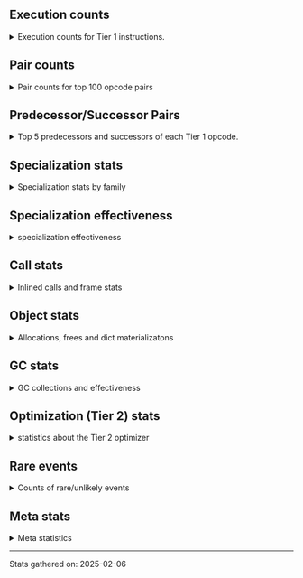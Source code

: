 ## Execution counts

<details>
<summary> Execution counts for Tier 1 instructions. </summary>


The "miss ratio" column shows the percentage of times the instruction
executed that it deoptimized. When this happens, the base unspecialized
instruction is not counted.

<table>
<thead>
<tr>
<th align="left">Name</th>
<th align="right">Base Count</th>
<th align="right">Head Count</th>
<th align="right">Change</th>
</tr>
</thead>
<tbody>
<tr>
<td align="left">ENTER_EXECUTOR</td>
<td align="right">2,199,089</td>
<td align="right">2,275,438</td>
<td align="right">3.5%</td>
</tr>
<tr>
<td align="left">POP_ITER</td>
<td align="right">2,388,080</td>
<td align="right">2,448,640</td>
<td align="right">2.5%</td>
</tr>
<tr>
<td align="left">BINARY_SUBSCR_DICT</td>
<td align="right">1,972,020</td>
<td align="right">2,004,340</td>
<td align="right">1.6%</td>
</tr>
<tr>
<td align="left">FOR_ITER_LIST</td>
<td align="right">2,336,482</td>
<td align="right">2,369,013</td>
<td align="right">1.4%</td>
</tr>
<tr>
<td align="left">GET_ITER</td>
<td align="right">4,746,829</td>
<td align="right">4,779,352</td>
<td align="right">0.7%</td>
</tr>
<tr>
<td align="left">LOAD_CONST_IMMORTAL</td>
<td align="right">13,163,267</td>
<td align="right">13,223,826</td>
<td align="right">0.5%</td>
</tr>
<tr>
<td align="left">LOAD_ATTR_WITH_HINT</td>
<td align="right">2,414,320</td>
<td align="right">2,410,648</td>
<td align="right">-0.2%</td>
</tr>
<tr>
<td align="left">COPY_FREE_VARS</td>
<td align="right">192,802</td>
<td align="right">193,006</td>
<td align="right">0.1%</td>
</tr>
<tr>
<td align="left">STORE_FAST_LOAD_FAST</td>
<td align="right">452,362</td>
<td align="right">452,566</td>
<td align="right">0.0%</td>
</tr>
<tr>
<td align="left">LOAD_FAST</td>
<td align="right">77,744,040</td>
<td align="right">77,776,696</td>
<td align="right">0.0%</td>
</tr>
<tr>
<td align="left">CONTAINS_OP_SET</td>
<td align="right">351,739</td>
<td align="right">351,612</td>
<td align="right">-0.0%</td>
</tr>
<tr>
<td align="left">LOAD_ATTR</td>
<td align="right">11,443,820</td>
<td align="right">11,447,492</td>
<td align="right">0.0%</td>
</tr>
<tr>
<td align="left">TO_BOOL_LIST</td>
<td align="right">992,700</td>
<td align="right">992,832</td>
<td align="right">0.0%</td>
</tr>
<tr>
<td align="left">FOR_ITER</td>
<td align="right">2,486,456</td>
<td align="right">2,486,206</td>
<td align="right">-0.0%</td>
</tr>
<tr>
<td align="left">SWAP</td>
<td align="right">2,365,642</td>
<td align="right">2,365,846</td>
<td align="right">0.0%</td>
</tr>
<tr>
<td align="left">CONTAINS_OP</td>
<td align="right">1,535,159</td>
<td align="right">1,535,031</td>
<td align="right">-0.0%</td>
</tr>
<tr>
<td align="left">BUILD_LIST</td>
<td align="right">1,273,811</td>
<td align="right">1,273,913</td>
<td align="right">0.0%</td>
</tr>
<tr>
<td align="left">PUSH_NULL</td>
<td align="right">4,235,913</td>
<td align="right">4,236,219</td>
<td align="right">0.0%</td>
</tr>
<tr>
<td align="left">LIST_APPEND</td>
<td align="right">1,615,191</td>
<td align="right">1,615,293</td>
<td align="right">0.0%</td>
</tr>
<tr>
<td align="left">LOAD_FAST_AND_CLEAR</td>
<td align="right">1,680,551</td>
<td align="right">1,680,653</td>
<td align="right">0.0%</td>
</tr>
<tr>
<td align="left">JUMP_BACKWARD_JIT</td>
<td align="right">2,475,869</td>
<td align="right">2,475,729</td>
<td align="right">-0.0%</td>
</tr>
<tr>
<td align="left">TO_BOOL_NONE</td>
<td align="right">2,271,051</td>
<td align="right">2,271,153</td>
<td align="right">0.0%</td>
</tr>
<tr>
<td align="left">CALL_PY_EXACT_ARGS</td>
<td align="right">5,114,202</td>
<td align="right">5,114,406</td>
<td align="right">0.0%</td>
</tr>
<tr>
<td align="left">NOT_TAKEN</td>
<td align="right">61,787</td>
<td align="right">61,785</td>
<td align="right">-0.0%</td>
</tr>
<tr>
<td align="left">LOAD_DEREF</td>
<td align="right">13,580,504</td>
<td align="right">13,580,912</td>
<td align="right">0.0%</td>
</tr>
<tr>
<td align="left">POP_JUMP_IF_TRUE</td>
<td align="right">5,696,999</td>
<td align="right">5,696,878</td>
<td align="right">-0.0%</td>
</tr>
<tr>
<td align="left">LOAD_FAST_LOAD_FAST</td>
<td align="right">12,798,805</td>
<td align="right">12,798,550</td>
<td align="right">-0.0%</td>
</tr>
<tr>
<td align="left">CALL_NON_PY_GENERAL</td>
<td align="right">5,962,811</td>
<td align="right">5,962,913</td>
<td align="right">0.0%</td>
</tr>
<tr>
<td align="left">LOAD_GLOBAL_BUILTIN</td>
<td align="right">6,373,811</td>
<td align="right">6,373,913</td>
<td align="right">0.0%</td>
</tr>
<tr>
<td align="left">UNPACK_SEQUENCE_TUPLE</td>
<td align="right">444,960</td>
<td align="right">444,967</td>
<td align="right">0.0%</td>
</tr>
<tr>
<td align="left">RESUME_CHECK</td>
<td align="right">13,617,562</td>
<td align="right">13,617,766</td>
<td align="right">0.0%</td>
</tr>
<tr>
<td align="left">TO_BOOL_BOOL</td>
<td align="right">11,055,220</td>
<td align="right">11,055,090</td>
<td align="right">-0.0%</td>
</tr>
<tr>
<td align="left">STORE_FAST</td>
<td align="right">17,049,166</td>
<td align="right">17,049,045</td>
<td align="right">-0.0%</td>
</tr>
<tr>
<td align="left">IS_OP</td>
<td align="right">3,410,340</td>
<td align="right">3,410,358</td>
<td align="right">0.0%</td>
</tr>
<tr>
<td align="left">EXTENDED_ARG</td>
<td align="right">1,453,140</td>
<td align="right">1,453,147</td>
<td align="right">0.0%</td>
</tr>
<tr>
<td align="left">LOAD_GLOBAL_MODULE</td>
<td align="right">5,675,460</td>
<td align="right">5,675,478</td>
<td align="right">0.0%</td>
</tr>
<tr>
<td align="left">STORE_FAST_STORE_FAST</td>
<td align="right">2,228,700</td>
<td align="right">2,228,707</td>
<td align="right">0.0%</td>
</tr>
<tr>
<td align="left">POP_JUMP_IF_NOT_NONE</td>
<td align="right">2,247,960</td>
<td align="right">2,247,967</td>
<td align="right">0.0%</td>
</tr>
<tr>
<td align="left">BINARY_SUBSCR</td>
<td align="right">807,094</td>
<td align="right">807,092</td>
<td align="right">-0.0%</td>
</tr>
<tr>
<td align="left">TO_BOOL</td>
<td align="right">2,139,020</td>
<td align="right">2,139,024</td>
<td align="right">0.0%</td>
</tr>
<tr>
<td align="left">POP_JUMP_IF_FALSE</td>
<td align="right">17,707,970</td>
<td align="right">17,707,963</td>
<td align="right">-0.0%</td>
</tr>
<tr>
<td align="left">RETURN_VALUE</td>
<td align="right">15,153,660</td>
<td align="right">15,153,660</td>
<td align="right">0.0%</td>
</tr>
<tr>
<td align="left">LOAD_ATTR_INSTANCE_VALUE</td>
<td align="right">10,810,300</td>
<td align="right">10,810,300</td>
<td align="right">0.0%</td>
</tr>
<tr>
<td align="left">STORE_ATTR</td>
<td align="right">7,933,720</td>
<td align="right">7,933,720</td>
<td align="right">0.0%</td>
</tr>
<tr>
<td align="left">LOAD_ATTR_SLOT</td>
<td align="right">7,008,435</td>
<td align="right">7,008,435</td>
<td align="right">0.0%</td>
</tr>
<tr>
<td align="left">POP_TOP</td>
<td align="right">6,756,600</td>
<td align="right">6,756,600</td>
<td align="right">0.0%</td>
</tr>
<tr>
<td align="left">LOAD_ATTR_METHOD_WITH_VALUES</td>
<td align="right">5,124,220</td>
<td align="right">5,124,220</td>
<td align="right">0.0%</td>
</tr>
<tr>
<td align="left">INTERPRETER_EXIT</td>
<td align="right">4,738,860</td>
<td align="right">4,738,860</td>
<td align="right">0.0%</td>
</tr>
<tr>
<td align="left">STORE_ATTR_INSTANCE_VALUE</td>
<td align="right">3,582,080</td>
<td align="right">3,582,080</td>
<td align="right">0.0%</td>
</tr>
<tr>
<td align="left">BINARY_SUBSCR_TUPLE_INT</td>
<td align="right">2,640,540</td>
<td align="right">2,640,540</td>
<td align="right">0.0%</td>
</tr>
<tr>
<td align="left">BUILD_TUPLE</td>
<td align="right">2,573,640</td>
<td align="right">2,573,640</td>
<td align="right">0.0%</td>
</tr>
<tr>
<td align="left">LOAD_ATTR_METHOD_NO_DICT</td>
<td align="right">2,490,660</td>
<td align="right">2,490,660</td>
<td align="right">0.0%</td>
</tr>
<tr>
<td align="left">CALL_PY_GENERAL</td>
<td align="right">1,934,220</td>
<td align="right">1,934,220</td>
<td align="right">0.0%</td>
</tr>
<tr>
<td align="left">POP_JUMP_IF_NONE</td>
<td align="right">1,921,140</td>
<td align="right">1,921,140</td>
<td align="right">0.0%</td>
</tr>
<tr>
<td align="left">CALL_BUILTIN_CLASS</td>
<td align="right">1,782,000</td>
<td align="right">1,782,000</td>
<td align="right">0.0%</td>
</tr>
<tr>
<td align="left">UNPACK_SEQUENCE_TWO_TUPLE</td>
<td align="right">1,715,100</td>
<td align="right">1,715,100</td>
<td align="right">0.0%</td>
</tr>
<tr>
<td align="left">STORE_SUBSCR_DICT</td>
<td align="right">1,639,260</td>
<td align="right">1,639,260</td>
<td align="right">0.0%</td>
</tr>
<tr>
<td align="left">COPY</td>
<td align="right">1,604,160</td>
<td align="right">1,604,160</td>
<td align="right">0.0%</td>
</tr>
<tr>
<td align="left">CALL_METHOD_DESCRIPTOR_FAST</td>
<td align="right">1,577,360</td>
<td align="right">1,577,360</td>
<td align="right">0.0%</td>
</tr>
<tr>
<td align="left">LOAD_ATTR_MODULE</td>
<td align="right">1,576,500</td>
<td align="right">1,576,500</td>
<td align="right">0.0%</td>
</tr>
<tr>
<td align="left">LOAD_ATTR_NONDESCRIPTOR_WITH_VALUES</td>
<td align="right">1,451,480</td>
<td align="right">1,451,480</td>
<td align="right">0.0%</td>
</tr>
<tr>
<td align="left">STORE_ATTR_SLOT</td>
<td align="right">1,387,960</td>
<td align="right">1,387,960</td>
<td align="right">0.0%</td>
</tr>
<tr>
<td align="left">NOP</td>
<td align="right">1,327,860</td>
<td align="right">1,327,860</td>
<td align="right">0.0%</td>
</tr>
<tr>
<td align="left">CONTAINS_OP_DICT</td>
<td align="right">1,302,360</td>
<td align="right">1,302,360</td>
<td align="right">0.0%</td>
</tr>
<tr>
<td align="left">LOAD_SMALL_INT</td>
<td align="right">1,243,740</td>
<td align="right">1,243,740</td>
<td align="right">0.0%</td>
</tr>
<tr>
<td align="left">DELETE_ATTR</td>
<td align="right">1,224,000</td>
<td align="right">1,224,000</td>
<td align="right">0.0%</td>
</tr>
<tr>
<td align="left">LOAD_CONST_MORTAL</td>
<td align="right">1,178,820</td>
<td align="right">1,178,820</td>
<td align="right">0.0%</td>
</tr>
<tr>
<td align="left">JUMP_FORWARD</td>
<td align="right">1,165,380</td>
<td align="right">1,165,380</td>
<td align="right">0.0%</td>
</tr>
<tr>
<td align="left">BUILD_MAP</td>
<td align="right">1,130,280</td>
<td align="right">1,130,280</td>
<td align="right">0.0%</td>
</tr>
<tr>
<td align="left">MAKE_CELL</td>
<td align="right">852,600</td>
<td align="right">852,600</td>
<td align="right">0.0%</td>
</tr>
<tr>
<td align="left">CALL_BUILTIN_O</td>
<td align="right">756,720</td>
<td align="right">756,720</td>
<td align="right">0.0%</td>
</tr>
<tr>
<td align="left">CALL_ALLOC_AND_ENTER_INIT</td>
<td align="right">732,600</td>
<td align="right">732,600</td>
<td align="right">0.0%</td>
</tr>
<tr>
<td align="left">EXIT_INIT_CHECK</td>
<td align="right">726,240</td>
<td align="right">726,240</td>
<td align="right">0.0%</td>
</tr>
<tr>
<td align="left">LOAD_ATTR_CLASS_WITH_METACLASS_CHECK</td>
<td align="right">723,780</td>
<td align="right">723,780</td>
<td align="right">0.0%</td>
</tr>
<tr>
<td align="left">FOR_ITER_GEN</td>
<td align="right">557,640</td>
<td align="right">557,640</td>
<td align="right">0.0%</td>
</tr>
<tr>
<td align="left">RETURN_GENERATOR</td>
<td align="right">528,120</td>
<td align="right">528,120</td>
<td align="right">0.0%</td>
</tr>
<tr>
<td align="left">BINARY_OP</td>
<td align="right">524,580</td>
<td align="right">524,580</td>
<td align="right">0.0%</td>
</tr>
<tr>
<td align="left">MAKE_FUNCTION</td>
<td align="right">516,300</td>
<td align="right">516,300</td>
<td align="right">0.0%</td>
</tr>
<tr>
<td align="left">TO_BOOL_ALWAYS_TRUE</td>
<td align="right">457,960</td>
<td align="right">457,960</td>
<td align="right">0.0%</td>
</tr>
<tr>
<td align="left">LOAD_ATTR_CLASS</td>
<td align="right">405,360</td>
<td align="right">405,360</td>
<td align="right">0.0%</td>
</tr>
<tr>
<td align="left">STORE_DEREF</td>
<td align="right">378,300</td>
<td align="right">378,300</td>
<td align="right">0.0%</td>
</tr>
<tr>
<td align="left">CALL_METHOD_DESCRIPTOR_NOARGS</td>
<td align="right">372,540</td>
<td align="right">372,540</td>
<td align="right">0.0%</td>
</tr>
<tr>
<td align="left">YIELD_VALUE</td>
<td align="right">366,120</td>
<td align="right">366,120</td>
<td align="right">0.0%</td>
</tr>
<tr>
<td align="left">CALL_KW_PY</td>
<td align="right">331,320</td>
<td align="right">331,320</td>
<td align="right">0.0%</td>
</tr>
<tr>
<td align="left">CALL_METHOD_DESCRIPTOR_O</td>
<td align="right">331,060</td>
<td align="right">331,060</td>
<td align="right">0.0%</td>
</tr>
<tr>
<td align="left">LOAD_ATTR_PROPERTY</td>
<td align="right">330,540</td>
<td align="right">330,540</td>
<td align="right">0.0%</td>
</tr>
<tr>
<td align="left">FOR_ITER_TUPLE</td>
<td align="right">325,920</td>
<td align="right">325,920</td>
<td align="right">0.0%</td>
</tr>
<tr>
<td align="left">CALL_BUILTIN_FAST</td>
<td align="right">272,280</td>
<td align="right">272,280</td>
<td align="right">0.0%</td>
</tr>
<tr>
<td align="left">END_FOR</td>
<td align="right">270,000</td>
<td align="right">270,000</td>
<td align="right">0.0%</td>
</tr>
<tr>
<td align="left">CALL_FUNCTION_EX</td>
<td align="right">241,920</td>
<td align="right">241,920</td>
<td align="right">0.0%</td>
</tr>
<tr>
<td align="left">UNARY_NOT</td>
<td align="right">216,360</td>
<td align="right">216,360</td>
<td align="right">0.0%</td>
</tr>
<tr>
<td align="left">CALL_BOUND_METHOD_EXACT_ARGS</td>
<td align="right">199,460</td>
<td align="right">199,460</td>
<td align="right">0.0%</td>
</tr>
<tr>
<td align="left">DICT_MERGE</td>
<td align="right">199,200</td>
<td align="right">199,200</td>
<td align="right">0.0%</td>
</tr>
<tr>
<td align="left">CALL_ISINSTANCE</td>
<td align="right">187,320</td>
<td align="right">187,320</td>
<td align="right">0.0%</td>
</tr>
<tr>
<td align="left">SET_FUNCTION_ATTRIBUTE</td>
<td align="right">186,300</td>
<td align="right">186,300</td>
<td align="right">0.0%</td>
</tr>
<tr>
<td align="left">CALL_KW_NON_PY</td>
<td align="right">174,120</td>
<td align="right">174,120</td>
<td align="right">0.0%</td>
</tr>
<tr>
<td align="left">LOAD_FAST_CHECK</td>
<td align="right">168,240</td>
<td align="right">168,240</td>
<td align="right">0.0%</td>
</tr>
<tr>
<td align="left">LOAD_ATTR_NONDESCRIPTOR_NO_DICT</td>
<td align="right">151,080</td>
<td align="right">151,080</td>
<td align="right">0.0%</td>
</tr>
<tr>
<td align="left">CALL_TUPLE_1</td>
<td align="right">138,480</td>
<td align="right">138,480</td>
<td align="right">0.0%</td>
</tr>
<tr>
<td align="left">CALL_LIST_APPEND</td>
<td align="right">126,120</td>
<td align="right">126,120</td>
<td align="right">0.0%</td>
</tr>
<tr>
<td align="left">COMPARE_OP</td>
<td align="right">120,920</td>
<td align="right">120,920</td>
<td align="right">0.0%</td>
</tr>
<tr>
<td align="left">CALL_LEN</td>
<td align="right">120,360</td>
<td align="right">120,360</td>
<td align="right">0.0%</td>
</tr>
<tr>
<td align="left">MAP_ADD</td>
<td align="right">118,200</td>
<td align="right">118,200</td>
<td align="right">0.0%</td>
</tr>
<tr>
<td align="left">COMPARE_OP_INT</td>
<td align="right">114,360</td>
<td align="right">114,360</td>
<td align="right">0.0%</td>
</tr>
<tr>
<td align="left">BINARY_SUBSCR_LIST_INT</td>
<td align="right">108,360</td>
<td align="right">108,360</td>
<td align="right">0.0%</td>
</tr>
<tr>
<td align="left">BINARY_OP_ADD_INT</td>
<td align="right">90,240</td>
<td align="right">90,240</td>
<td align="right">0.0%</td>
</tr>
<tr>
<td align="left">STORE_SUBSCR</td>
<td align="right">72,300</td>
<td align="right">72,300</td>
<td align="right">0.0%</td>
</tr>
<tr>
<td align="left">BUILD_SET</td>
<td align="right">72,240</td>
<td align="right">72,240</td>
<td align="right">0.0%</td>
</tr>
<tr>
<td align="left">TO_BOOL_INT</td>
<td align="right">71,440</td>
<td align="right">71,440</td>
<td align="right">0.0%</td>
</tr>
<tr>
<td align="left">CALL_INTRINSIC_1</td>
<td align="right">66,900</td>
<td align="right">66,900</td>
<td align="right">0.0%</td>
</tr>
<tr>
<td align="left">LIST_EXTEND</td>
<td align="right">66,900</td>
<td align="right">66,900</td>
<td align="right">0.0%</td>
</tr>
<tr>
<td align="left">CALL_BOUND_METHOD_GENERAL</td>
<td align="right">54,120</td>
<td align="right">54,120</td>
<td align="right">0.0%</td>
</tr>
<tr>
<td align="left">CALL_STR_1</td>
<td align="right">54,120</td>
<td align="right">54,120</td>
<td align="right">0.0%</td>
</tr>
<tr>
<td align="left">DELETE_SUBSCR</td>
<td align="right">48,000</td>
<td align="right">48,000</td>
<td align="right">0.0%</td>
</tr>
<tr>
<td align="left">CALL_BUILTIN_FAST_WITH_KEYWORDS</td>
<td align="right">36,240</td>
<td align="right">36,240</td>
<td align="right">0.0%</td>
</tr>
<tr>
<td align="left">FOR_ITER_RANGE</td>
<td align="right">36,240</td>
<td align="right">36,240</td>
<td align="right">0.0%</td>
</tr>
<tr>
<td align="left">CALL_KW_BOUND_METHOD</td>
<td align="right">30,160</td>
<td align="right">30,160</td>
<td align="right">0.0%</td>
</tr>
<tr>
<td align="left">BINARY_SUBSCR_GETITEM</td>
<td align="right">30,120</td>
<td align="right">30,120</td>
<td align="right">0.0%</td>
</tr>
<tr>
<td align="left">COMPARE_OP_STR</td>
<td align="right">30,120</td>
<td align="right">30,120</td>
<td align="right">0.0%</td>
</tr>
<tr>
<td align="left">UNPACK_SEQUENCE</td>
<td align="right">24,180</td>
<td align="right">24,180</td>
<td align="right">0.0%</td>
</tr>
<tr>
<td align="left">STORE_SUBSCR_LIST_INT</td>
<td align="right">24,120</td>
<td align="right">24,120</td>
<td align="right">0.0%</td>
</tr>
<tr>
<td align="left">CHECK_EXC_MATCH</td>
<td align="right">24,000</td>
<td align="right">24,000</td>
<td align="right">0.0%</td>
</tr>
<tr>
<td align="left">POP_EXCEPT</td>
<td align="right">24,000</td>
<td align="right">24,000</td>
<td align="right">0.0%</td>
</tr>
<tr>
<td align="left">PUSH_EXC_INFO</td>
<td align="right">24,000</td>
<td align="right">24,000</td>
<td align="right">0.0%</td>
</tr>
<tr>
<td align="left">LOAD_SPECIAL</td>
<td align="right">24,000</td>
<td align="right">24,000</td>
<td align="right">0.0%</td>
</tr>
<tr>
<td align="left">LOAD_ATTR_METHOD_LAZY_DICT</td>
<td align="right">24,000</td>
<td align="right">24,000</td>
<td align="right">0.0%</td>
</tr>
<tr>
<td align="left">CALL_TYPE_1</td>
<td align="right">18,120</td>
<td align="right">18,120</td>
<td align="right">0.0%</td>
</tr>
<tr>
<td align="left">CALL</td>
<td align="right">12,600</td>
<td align="right">12,600</td>
<td align="right">0.0%</td>
</tr>
<tr>
<td align="left">LOAD_SUPER_ATTR_METHOD</td>
<td align="right">12,240</td>
<td align="right">12,240</td>
<td align="right">0.0%</td>
</tr>
<tr>
<td align="left">CALL_KW</td>
<td align="right">12,080</td>
<td align="right">12,080</td>
<td align="right">0.0%</td>
</tr>
<tr>
<td align="left">IMPORT_FROM</td>
<td align="right">12,000</td>
<td align="right">12,000</td>
<td align="right">0.0%</td>
</tr>
<tr>
<td align="left">JUMP_BACKWARD_NO_INTERRUPT</td>
<td align="right">12,000</td>
<td align="right">12,000</td>
<td align="right">0.0%</td>
</tr>
<tr>
<td align="left">SET_UPDATE</td>
<td align="right">12,000</td>
<td align="right">12,000</td>
<td align="right">0.0%</td>
</tr>
<tr>
<td align="left">BINARY_OP_SUBTRACT_INT</td>
<td align="right">12,000</td>
<td align="right">12,000</td>
<td align="right">0.0%</td>
</tr>
<tr>
<td align="left">UNPACK_SEQUENCE_LIST</td>
<td align="right">12,000</td>
<td align="right">12,000</td>
<td align="right">0.0%</td>
</tr>
<tr>
<td align="left">IMPORT_NAME</td>
<td align="right">6,000</td>
<td align="right">6,000</td>
<td align="right">0.0%</td>
</tr>
<tr>
<td align="left">LOAD_GLOBAL</td>
<td align="right">260</td>
<td align="right">260</td>
<td align="right">0.0%</td>
</tr>
<tr>
<td align="left">BINARY_OP_ADD_UNICODE</td>
<td align="right">120</td>
<td align="right">120</td>
<td align="right">0.0%</td>
</tr>
<tr>
<td align="left">BINARY_OP_ADD_FLOAT</td>
<td align="right">60</td>
<td align="right">60</td>
<td align="right">0.0%</td>
</tr>
<tr>
<td align="left">BINARY_OP_SUBTRACT_FLOAT</td>
<td align="right">60</td>
<td align="right">60</td>
<td align="right">0.0%</td>
</tr>
</tbody>
</table>


</details>

## Pair counts

<details>
<summary> Pair counts for top 100 opcode pairs </summary>


Pairs of specialized operations that deoptimize and are then followed by
the corresponding unspecialized instruction are not counted as pairs.

Not included in comparative output.


</details>

## Predecessor/Successor Pairs

<details>
<summary> Top 5 predecessors and successors of each Tier 1 opcode. </summary>


This does not include the unspecialized instructions that occur after a
specialized instruction deoptimizes.

Not included in comparative output.


</details>

## Specialization stats

<details>
<summary> Specialization stats by family </summary>

### BINARY_OP

<details>
<summary> specialization stats for BINARY_OP family </summary>

<table>
<thead>
<tr>
<th align="left">Kind</th>
<th align="right">Base Count</th>
<th align="right">Base Ratio</th>
<th align="right">Head Count</th>
<th align="right">Head Ratio</th>
<th align="right">Change</th>
</tr>
</thead>
<tbody>
<tr>
<td align="left">
deferred
<details>
<summary>ⓘ</summary>

Lists the number of "deferred" (i.e. not specialized) instructions executed.
</details>
</td>
<td align="right">523,200</td>
<td align="right">83.4%</td>
<td align="right">523,200</td>
<td align="right">83.4%</td>
<td align="right">0.0%</td>
</tr>
<tr>
<td align="left">
hit
<details>
<summary>ⓘ</summary>

Specialized instructions that complete.
</details>
</td>
<td align="right">102,480</td>
<td align="right">16.3%</td>
<td align="right">102,480</td>
<td align="right">16.3%</td>
<td align="right">0.0%</td>
</tr>
</tbody>
</table>

<table>
<thead>
<tr>
<th align="left">Success</th>
<th align="right">Base Count</th>
<th align="right">Base Ratio</th>
<th align="right">Head Count</th>
<th align="right">Head Ratio</th>
<th align="right">Change</th>
</tr>
</thead>
<tbody>
<tr>
<td align="left">Success</td>
<td align="right">40</td>
<td align="right">2.9%</td>
<td align="right">40</td>
<td align="right">2.9%</td>
<td align="right">0.0%</td>
</tr>
<tr>
<td align="left">Failure</td>
<td align="right">1,340</td>
<td align="right">97.1%</td>
<td align="right">1,340</td>
<td align="right">97.1%</td>
<td align="right">0.0%</td>
</tr>
</tbody>
</table>

<table>
<thead>
<tr>
<th align="left">Failure kind</th>
<th align="right">Base Count</th>
<th align="right">Base Ratio</th>
<th align="right">Head Count</th>
<th align="right">Head Ratio</th>
<th align="right">Change</th>
</tr>
</thead>
<tbody>
<tr>
<td align="left">add other</td>
<td align="right">520</td>
<td align="right">38.8%</td>
<td align="right">520</td>
<td align="right">38.8%</td>
<td align="right">0.0%</td>
</tr>
<tr>
<td align="left">or different types</td>
<td align="right">280</td>
<td align="right">20.9%</td>
<td align="right">280</td>
<td align="right">20.9%</td>
<td align="right">0.0%</td>
</tr>
<tr>
<td align="left">add different types</td>
<td align="right">180</td>
<td align="right">13.4%</td>
<td align="right">180</td>
<td align="right">13.4%</td>
<td align="right">0.0%</td>
</tr>
<tr>
<td align="left">and other</td>
<td align="right">160</td>
<td align="right">11.9%</td>
<td align="right">160</td>
<td align="right">11.9%</td>
<td align="right">0.0%</td>
</tr>
<tr>
<td align="left">remainder</td>
<td align="right">80</td>
<td align="right">6.0%</td>
<td align="right">80</td>
<td align="right">6.0%</td>
<td align="right">0.0%</td>
</tr>
<tr>
<td align="left">and different types</td>
<td align="right">40</td>
<td align="right">3.0%</td>
<td align="right">40</td>
<td align="right">3.0%</td>
<td align="right">0.0%</td>
</tr>
<tr>
<td align="left">or</td>
<td align="right">40</td>
<td align="right">3.0%</td>
<td align="right">40</td>
<td align="right">3.0%</td>
<td align="right">0.0%</td>
</tr>
<tr>
<td align="left">xor</td>
<td align="right">40</td>
<td align="right">3.0%</td>
<td align="right">40</td>
<td align="right">3.0%</td>
<td align="right">0.0%</td>
</tr>
</tbody>
</table>


</details>

### BINARY_SUBSCR

<details>
<summary> specialization stats for BINARY_SUBSCR family </summary>

<table>
<thead>
<tr>
<th align="left">Kind</th>
<th align="right">Base Count</th>
<th align="right">Base Ratio</th>
<th align="right">Head Count</th>
<th align="right">Head Ratio</th>
<th align="right">Change</th>
</tr>
</thead>
<tbody>
<tr>
<td align="left">
deferred
<details>
<summary>ⓘ</summary>

Lists the number of "deferred" (i.e. not specialized) instructions executed.
</details>
</td>
<td align="right">805,534</td>
<td align="right">11.1%</td>
<td align="right">805,532</td>
<td align="right">11.1%</td>
<td align="right">-0.0%</td>
</tr>
<tr>
<td align="left">
hit
<details>
<summary>ⓘ</summary>

Specialized instructions that complete.
</details>
</td>
<td align="right">6,441,660</td>
<td align="right">88.9%</td>
<td align="right">6,441,660</td>
<td align="right">88.9%</td>
<td align="right">0.0%</td>
</tr>
</tbody>
</table>

<table>
<thead>
<tr>
<th align="left">Success</th>
<th align="right">Base Count</th>
<th align="right">Base Ratio</th>
<th align="right">Head Count</th>
<th align="right">Head Ratio</th>
<th align="right">Change</th>
</tr>
</thead>
<tbody>
<tr>
<td align="left">Success</td>
<td align="right">120</td>
<td align="right">7.7%</td>
<td align="right">120</td>
<td align="right">7.7%</td>
<td align="right">0.0%</td>
</tr>
<tr>
<td align="left">Failure</td>
<td align="right">1,440</td>
<td align="right">92.3%</td>
<td align="right">1,440</td>
<td align="right">92.3%</td>
<td align="right">0.0%</td>
</tr>
</tbody>
</table>

<table>
<thead>
<tr>
<th align="left">Failure kind</th>
<th align="right">Base Count</th>
<th align="right">Base Ratio</th>
<th align="right">Head Count</th>
<th align="right">Head Ratio</th>
<th align="right">Change</th>
</tr>
</thead>
<tbody>
<tr>
<td align="left">other</td>
<td align="right">1,240</td>
<td align="right">86.1%</td>
<td align="right">1,240</td>
<td align="right">86.1%</td>
<td align="right">0.0%</td>
</tr>
<tr>
<td align="left">tuple slice</td>
<td align="right">80</td>
<td align="right">5.6%</td>
<td align="right">80</td>
<td align="right">5.6%</td>
<td align="right">0.0%</td>
</tr>
<tr>
<td align="left">buffer int</td>
<td align="right">80</td>
<td align="right">5.6%</td>
<td align="right">80</td>
<td align="right">5.6%</td>
<td align="right">0.0%</td>
</tr>
<tr>
<td align="left">out of range</td>
<td align="right">40</td>
<td align="right">2.8%</td>
<td align="right">40</td>
<td align="right">2.8%</td>
<td align="right">0.0%</td>
</tr>
</tbody>
</table>


</details>

### CALL

<details>
<summary> specialization stats for CALL family </summary>

<table>
<thead>
<tr>
<th align="left">Kind</th>
<th align="right">Base Count</th>
<th align="right">Base Ratio</th>
<th align="right">Head Count</th>
<th align="right">Head Ratio</th>
<th align="right">Change</th>
</tr>
</thead>
<tbody>
<tr>
<td align="left">
deferred
<details>
<summary>ⓘ</summary>

Lists the number of "deferred" (i.e. not specialized) instructions executed.
</details>
</td>
<td align="right">415,780</td>
<td align="right">2.7%</td>
<td align="right">415,780</td>
<td align="right">2.7%</td>
<td align="right">0.0%</td>
</tr>
<tr>
<td align="left">
hit
<details>
<summary>ⓘ</summary>

Specialized instructions that complete.
</details>
</td>
<td align="right">15,217,720</td>
<td align="right">97.3%</td>
<td align="right">15,217,720</td>
<td align="right">97.3%</td>
<td align="right">0.0%</td>
</tr>
<tr>
<td align="left">
miss
<details>
<summary>ⓘ</summary>

Specialized instructions that deopt.
</details>
</td>
<td align="right">411,520</td>
<td align="right">2.6%</td>
<td align="right">411,520</td>
<td align="right">2.6%</td>
<td align="right">0.0%</td>
</tr>
</tbody>
</table>

<table>
<thead>
<tr>
<th align="left">Success</th>
<th align="right">Base Count</th>
<th align="right">Base Ratio</th>
<th align="right">Head Count</th>
<th align="right">Head Ratio</th>
<th align="right">Change</th>
</tr>
</thead>
<tbody>
<tr>
<td align="left">Success</td>
<td align="right">8,240</td>
<td align="right">98.8%</td>
<td align="right">8,240</td>
<td align="right">98.8%</td>
<td align="right">0.0%</td>
</tr>
<tr>
<td align="left">Failure</td>
<td align="right">100</td>
<td align="right">1.2%</td>
<td align="right">100</td>
<td align="right">1.2%</td>
<td align="right">0.0%</td>
</tr>
</tbody>
</table>

<table>
<thead>
<tr>
<th align="left">Failure kind</th>
<th align="right">Base Count</th>
<th align="right">Base Ratio</th>
<th align="right">Head Count</th>
<th align="right">Head Ratio</th>
<th align="right">Change</th>
</tr>
</thead>
<tbody>
<tr>
<td align="left">out of versions</td>
<td align="right">140</td>
<td align="right">140.0%</td>
<td align="right">140</td>
<td align="right">140.0%</td>
<td align="right">0.0%</td>
</tr>
</tbody>
</table>


</details>

### CALL_KW

<details>
<summary> specialization stats for CALL_KW family </summary>

<table>
<thead>
<tr>
<th align="left">Kind</th>
<th align="right">Base Count</th>
<th align="right">Base Ratio</th>
<th align="right">Head Count</th>
<th align="right">Head Ratio</th>
<th align="right">Change</th>
</tr>
</thead>
<tbody>
<tr>
<td align="left">
deferred
<details>
<summary>ⓘ</summary>

Lists the number of "deferred" (i.e. not specialized) instructions executed.
</details>
</td>
<td align="right">19,680</td>
<td align="right">98.8%</td>
<td align="right">19,680</td>
<td align="right">98.8%</td>
<td align="right">0.0%</td>
</tr>
<tr>
<td align="left">
miss
<details>
<summary>ⓘ</summary>

Specialized instructions that deopt.
</details>
</td>
<td align="right">7,840</td>
<td align="right">39.4%</td>
<td align="right">7,840</td>
<td align="right">39.4%</td>
<td align="right">0.0%</td>
</tr>
</tbody>
</table>

<table>
<thead>
<tr>
<th align="left">Success</th>
<th align="right">Base Count</th>
<th align="right">Base Ratio</th>
<th align="right">Head Count</th>
<th align="right">Head Ratio</th>
<th align="right">Change</th>
</tr>
</thead>
<tbody>
<tr>
<td align="left">Success</td>
<td align="right">200</td>
<td align="right">83.3%</td>
<td align="right">200</td>
<td align="right">83.3%</td>
<td align="right">0.0%</td>
</tr>
<tr>
<td align="left">Failure</td>
<td align="right">40</td>
<td align="right">16.7%</td>
<td align="right">40</td>
<td align="right">16.7%</td>
<td align="right">0.0%</td>
</tr>
</tbody>
</table>


</details>

### COMPARE_OP

<details>
<summary> specialization stats for COMPARE_OP family </summary>

<table>
<thead>
<tr>
<th align="left">Kind</th>
<th align="right">Base Count</th>
<th align="right">Base Ratio</th>
<th align="right">Head Count</th>
<th align="right">Head Ratio</th>
<th align="right">Change</th>
</tr>
</thead>
<tbody>
<tr>
<td align="left">
deferred
<details>
<summary>ⓘ</summary>

Lists the number of "deferred" (i.e. not specialized) instructions executed.
</details>
</td>
<td align="right">120,480</td>
<td align="right">45.4%</td>
<td align="right">120,480</td>
<td align="right">45.4%</td>
<td align="right">0.0%</td>
</tr>
<tr>
<td align="left">
hit
<details>
<summary>ⓘ</summary>

Specialized instructions that complete.
</details>
</td>
<td align="right">144,480</td>
<td align="right">54.4%</td>
<td align="right">144,480</td>
<td align="right">54.4%</td>
<td align="right">0.0%</td>
</tr>
</tbody>
</table>

<table>
<thead>
<tr>
<th align="left">Success</th>
<th align="right">Base Count</th>
<th align="right">Base Ratio</th>
<th align="right">Head Count</th>
<th align="right">Head Ratio</th>
<th align="right">Change</th>
</tr>
</thead>
<tbody>
<tr>
<td align="left">Success</td>
<td align="right">0</td>
<td align="right">0.0%</td>
<td align="right">0</td>
<td align="right">0.0%</td>
<td align="right"></td>
</tr>
<tr>
<td align="left">Failure</td>
<td align="right">440</td>
<td align="right">100.0%</td>
<td align="right">440</td>
<td align="right">100.0%</td>
<td align="right">0.0%</td>
</tr>
</tbody>
</table>

<table>
<thead>
<tr>
<th align="left">Failure kind</th>
<th align="right">Base Count</th>
<th align="right">Base Ratio</th>
<th align="right">Head Count</th>
<th align="right">Head Ratio</th>
<th align="right">Change</th>
</tr>
</thead>
<tbody>
<tr>
<td align="left">different types</td>
<td align="right">200</td>
<td align="right">45.5%</td>
<td align="right">200</td>
<td align="right">45.5%</td>
<td align="right">0.0%</td>
</tr>
<tr>
<td align="left">bool</td>
<td align="right">80</td>
<td align="right">18.2%</td>
<td align="right">80</td>
<td align="right">18.2%</td>
<td align="right">0.0%</td>
</tr>
<tr>
<td align="left">long float</td>
<td align="right">80</td>
<td align="right">18.2%</td>
<td align="right">80</td>
<td align="right">18.2%</td>
<td align="right">0.0%</td>
</tr>
<tr>
<td align="left">other</td>
<td align="right">40</td>
<td align="right">9.1%</td>
<td align="right">40</td>
<td align="right">9.1%</td>
<td align="right">0.0%</td>
</tr>
<tr>
<td align="left">tuple</td>
<td align="right">40</td>
<td align="right">9.1%</td>
<td align="right">40</td>
<td align="right">9.1%</td>
<td align="right">0.0%</td>
</tr>
</tbody>
</table>


</details>

### CONTAINS_OP

<details>
<summary> specialization stats for CONTAINS_OP family </summary>

<table>
<thead>
<tr>
<th align="left">Kind</th>
<th align="right">Base Count</th>
<th align="right">Base Ratio</th>
<th align="right">Head Count</th>
<th align="right">Head Ratio</th>
<th align="right">Change</th>
</tr>
</thead>
<tbody>
<tr>
<td align="left">
deferred
<details>
<summary>ⓘ</summary>

Lists the number of "deferred" (i.e. not specialized) instructions executed.
</details>
</td>
<td align="right">1,534,059</td>
<td align="right">40.4%</td>
<td align="right">1,533,932</td>
<td align="right">40.4%</td>
<td align="right">-0.0%</td>
</tr>
<tr>
<td align="left">
hit
<details>
<summary>ⓘ</summary>

Specialized instructions that complete.
</details>
</td>
<td align="right">2,253,849</td>
<td align="right">59.4%</td>
<td align="right">2,253,720</td>
<td align="right">59.4%</td>
<td align="right">-0.0%</td>
</tr>
<tr>
<td align="left">
miss
<details>
<summary>ⓘ</summary>

Specialized instructions that deopt.
</details>
</td>
<td align="right">6,000</td>
<td align="right">0.2%</td>
<td align="right">6,000</td>
<td align="right">0.2%</td>
<td align="right">0.0%</td>
</tr>
</tbody>
</table>

<table>
<thead>
<tr>
<th align="left">Success</th>
<th align="right">Base Count</th>
<th align="right">Base Ratio</th>
<th align="right">Head Count</th>
<th align="right">Head Ratio</th>
<th align="right">Change</th>
</tr>
</thead>
<tbody>
<tr>
<td align="left">Failure</td>
<td align="right">1,100</td>
<td align="right">90.2%</td>
<td align="right">1,099</td>
<td align="right">90.2%</td>
<td align="right">-0.1%</td>
</tr>
<tr>
<td align="left">Success</td>
<td align="right">120</td>
<td align="right">9.8%</td>
<td align="right">120</td>
<td align="right">9.8%</td>
<td align="right">0.0%</td>
</tr>
</tbody>
</table>

<table>
<thead>
<tr>
<th align="left">Failure kind</th>
<th align="right">Base Count</th>
<th align="right">Base Ratio</th>
<th align="right">Head Count</th>
<th align="right">Head Ratio</th>
<th align="right">Change</th>
</tr>
</thead>
<tbody>
<tr>
<td align="left">list</td>
<td align="right">40</td>
<td align="right">3.6%</td>
<td align="right">39</td>
<td align="right">3.5%</td>
<td align="right">-2.5%</td>
</tr>
<tr>
<td align="left">other</td>
<td align="right">540</td>
<td align="right">49.1%</td>
<td align="right">540</td>
<td align="right">49.1%</td>
<td align="right">0.0%</td>
</tr>
<tr>
<td align="left">tuple</td>
<td align="right">520</td>
<td align="right">47.3%</td>
<td align="right">520</td>
<td align="right">47.3%</td>
<td align="right">0.0%</td>
</tr>
</tbody>
</table>


</details>

### FOR_ITER

<details>
<summary> specialization stats for FOR_ITER family </summary>

<table>
<thead>
<tr>
<th align="left">Kind</th>
<th align="right">Base Count</th>
<th align="right">Base Ratio</th>
<th align="right">Head Count</th>
<th align="right">Head Ratio</th>
<th align="right">Change</th>
</tr>
</thead>
<tbody>
<tr>
<td align="left">
hit
<details>
<summary>ⓘ</summary>

Specialized instructions that complete.
</details>
</td>
<td align="right">3,249,922</td>
<td align="right">56.5%</td>
<td align="right">3,282,453</td>
<td align="right">56.8%</td>
<td align="right">1.0%</td>
</tr>
<tr>
<td align="left">
deferred
<details>
<summary>ⓘ</summary>

Lists the number of "deferred" (i.e. not specialized) instructions executed.
</details>
</td>
<td align="right">2,484,005</td>
<td align="right">43.2%</td>
<td align="right">2,483,755</td>
<td align="right">43.0%</td>
<td align="right">-0.0%</td>
</tr>
<tr>
<td align="left">
miss
<details>
<summary>ⓘ</summary>

Specialized instructions that deopt.
</details>
</td>
<td align="right">12,720</td>
<td align="right">0.2%</td>
<td align="right">12,720</td>
<td align="right">0.2%</td>
<td align="right">0.0%</td>
</tr>
</tbody>
</table>

<table>
<thead>
<tr>
<th align="left">Success</th>
<th align="right">Base Count</th>
<th align="right">Base Ratio</th>
<th align="right">Head Count</th>
<th align="right">Head Ratio</th>
<th align="right">Change</th>
</tr>
</thead>
<tbody>
<tr>
<td align="left">Success</td>
<td align="right">320</td>
<td align="right">11.9%</td>
<td align="right">320</td>
<td align="right">11.9%</td>
<td align="right">0.0%</td>
</tr>
<tr>
<td align="left">Failure</td>
<td align="right">2,371</td>
<td align="right">88.1%</td>
<td align="right">2,371</td>
<td align="right">88.1%</td>
<td align="right">0.0%</td>
</tr>
</tbody>
</table>

<table>
<thead>
<tr>
<th align="left">Failure kind</th>
<th align="right">Base Count</th>
<th align="right">Base Ratio</th>
<th align="right">Head Count</th>
<th align="right">Head Ratio</th>
<th align="right">Change</th>
</tr>
</thead>
<tbody>
<tr>
<td align="left">set</td>
<td align="right">1,211</td>
<td align="right">51.1%</td>
<td align="right">1,211</td>
<td align="right">51.1%</td>
<td align="right">0.0%</td>
</tr>
<tr>
<td align="left">dict items</td>
<td align="right">280</td>
<td align="right">11.8%</td>
<td align="right">280</td>
<td align="right">11.8%</td>
<td align="right">0.0%</td>
</tr>
<tr>
<td align="left">zip</td>
<td align="right">260</td>
<td align="right">11.0%</td>
<td align="right">260</td>
<td align="right">11.0%</td>
<td align="right">0.0%</td>
</tr>
<tr>
<td align="left">itertools</td>
<td align="right">200</td>
<td align="right">8.4%</td>
<td align="right">200</td>
<td align="right">8.4%</td>
<td align="right">0.0%</td>
</tr>
<tr>
<td align="left">other</td>
<td align="right">140</td>
<td align="right">5.9%</td>
<td align="right">140</td>
<td align="right">5.9%</td>
<td align="right">0.0%</td>
</tr>
<tr>
<td align="left">dict keys</td>
<td align="right">120</td>
<td align="right">5.1%</td>
<td align="right">120</td>
<td align="right">5.1%</td>
<td align="right">0.0%</td>
</tr>
<tr>
<td align="left">enumerate</td>
<td align="right">80</td>
<td align="right">3.4%</td>
<td align="right">80</td>
<td align="right">3.4%</td>
<td align="right">0.0%</td>
</tr>
<tr>
<td align="left">dict values</td>
<td align="right">40</td>
<td align="right">1.7%</td>
<td align="right">40</td>
<td align="right">1.7%</td>
<td align="right">0.0%</td>
</tr>
<tr>
<td align="left">reversed list</td>
<td align="right">40</td>
<td align="right">1.7%</td>
<td align="right">40</td>
<td align="right">1.7%</td>
<td align="right">0.0%</td>
</tr>
</tbody>
</table>


</details>

### LOAD_ATTR

<details>
<summary> specialization stats for LOAD_ATTR family </summary>

<table>
<thead>
<tr>
<th align="left">Kind</th>
<th align="right">Base Count</th>
<th align="right">Base Ratio</th>
<th align="right">Head Count</th>
<th align="right">Head Ratio</th>
<th align="right">Change</th>
</tr>
</thead>
<tbody>
<tr>
<td align="left">
miss
<details>
<summary>ⓘ</summary>

Specialized instructions that deopt.
</details>
</td>
<td align="right">2,892,958</td>
<td align="right">6.5%</td>
<td align="right">2,889,135</td>
<td align="right">6.5%</td>
<td align="right">-0.1%</td>
</tr>
<tr>
<td align="left">
deferred
<details>
<summary>ⓘ</summary>

Lists the number of "deferred" (i.e. not specialized) instructions executed.
</details>
</td>
<td align="right">11,408,900</td>
<td align="right">25.6%</td>
<td align="right">11,412,500</td>
<td align="right">25.6%</td>
<td align="right">0.0%</td>
</tr>
<tr>
<td align="left">
hit
<details>
<summary>ⓘ</summary>

Specialized instructions that complete.
</details>
</td>
<td align="right">30,225,317</td>
<td align="right">67.8%</td>
<td align="right">30,225,468</td>
<td align="right">67.8%</td>
<td align="right">0.0%</td>
</tr>
</tbody>
</table>

<table>
<thead>
<tr>
<th align="left">Success</th>
<th align="right">Base Count</th>
<th align="right">Base Ratio</th>
<th align="right">Head Count</th>
<th align="right">Head Ratio</th>
<th align="right">Change</th>
</tr>
</thead>
<tbody>
<tr>
<td align="left">Success</td>
<td align="right">55,495</td>
<td align="right">65.8%</td>
<td align="right">55,423</td>
<td align="right">65.8%</td>
<td align="right">-0.1%</td>
</tr>
<tr>
<td align="left">Failure</td>
<td align="right">28,820</td>
<td align="right">34.2%</td>
<td align="right">28,820</td>
<td align="right">34.2%</td>
<td align="right">0.0%</td>
</tr>
</tbody>
</table>

<table>
<thead>
<tr>
<th align="left">Failure kind</th>
<th align="right">Base Count</th>
<th align="right">Base Ratio</th>
<th align="right">Head Count</th>
<th align="right">Head Ratio</th>
<th align="right">Change</th>
</tr>
</thead>
<tbody>
<tr>
<td align="left">mutable class</td>
<td align="right">8,000</td>
<td align="right">27.8%</td>
<td align="right">8,000</td>
<td align="right">27.8%</td>
<td align="right">0.0%</td>
</tr>
<tr>
<td align="left">method</td>
<td align="right">1,380</td>
<td align="right">4.8%</td>
<td align="right">1,380</td>
<td align="right">4.8%</td>
<td align="right">0.0%</td>
</tr>
<tr>
<td align="left">overriding descriptor</td>
<td align="right">1,300</td>
<td align="right">4.5%</td>
<td align="right">1,300</td>
<td align="right">4.5%</td>
<td align="right">0.0%</td>
</tr>
<tr>
<td align="left">not in dict</td>
<td align="right">980</td>
<td align="right">3.4%</td>
<td align="right">980</td>
<td align="right">3.4%</td>
<td align="right">0.0%</td>
</tr>
<tr>
<td align="left">metaclass attribute</td>
<td align="right">560</td>
<td align="right">1.9%</td>
<td align="right">560</td>
<td align="right">1.9%</td>
<td align="right">0.0%</td>
</tr>
<tr>
<td align="left">class method obj</td>
<td align="right">540</td>
<td align="right">1.9%</td>
<td align="right">540</td>
<td align="right">1.9%</td>
<td align="right">0.0%</td>
</tr>
<tr>
<td align="left">overridden</td>
<td align="right">200</td>
<td align="right">0.7%</td>
<td align="right">200</td>
<td align="right">0.7%</td>
<td align="right">0.0%</td>
</tr>
<tr>
<td align="left">split dict</td>
<td align="right">140</td>
<td align="right">0.5%</td>
<td align="right">140</td>
<td align="right">0.5%</td>
<td align="right">0.0%</td>
</tr>
<tr>
<td align="left">builtin class method</td>
<td align="right">40</td>
<td align="right">0.1%</td>
<td align="right">40</td>
<td align="right">0.1%</td>
<td align="right">0.0%</td>
</tr>
<tr>
<td align="left">non object slot</td>
<td align="right">20</td>
<td align="right">0.1%</td>
<td align="right">20</td>
<td align="right">0.1%</td>
<td align="right">0.0%</td>
</tr>
</tbody>
</table>


</details>

### LOAD_GLOBAL

<details>
<summary> specialization stats for LOAD_GLOBAL family </summary>

<table>
<thead>
<tr>
<th align="left">Kind</th>
<th align="right">Base Count</th>
<th align="right">Base Ratio</th>
<th align="right">Head Count</th>
<th align="right">Head Ratio</th>
<th align="right">Change</th>
</tr>
</thead>
<tbody>
<tr>
<td align="left">
hit
<details>
<summary>ⓘ</summary>

Specialized instructions that complete.
</details>
</td>
<td align="right">12,049,271</td>
<td align="right">100.0%</td>
<td align="right">12,049,391</td>
<td align="right">100.0%</td>
<td align="right">0.0%</td>
</tr>
</tbody>
</table>

<table>
<thead>
<tr>
<th align="left">Success</th>
<th align="right">Base Count</th>
<th align="right">Base Ratio</th>
<th align="right">Head Count</th>
<th align="right">Head Ratio</th>
<th align="right">Change</th>
</tr>
</thead>
<tbody>
<tr>
<td align="left">Success</td>
<td align="right">260</td>
<td align="right">100.0%</td>
<td align="right">260</td>
<td align="right">100.0%</td>
<td align="right">0.0%</td>
</tr>
<tr>
<td align="left">Failure</td>
<td align="right">0</td>
<td align="right">0.0%</td>
<td align="right">0</td>
<td align="right">0.0%</td>
<td align="right"></td>
</tr>
</tbody>
</table>


</details>

### LOAD_SUPER_ATTR

<details>
<summary> specialization stats for LOAD_SUPER_ATTR family </summary>

<table>
<thead>
<tr>
<th align="left">Kind</th>
<th align="right">Base Count</th>
<th align="right">Base Ratio</th>
<th align="right">Head Count</th>
<th align="right">Head Ratio</th>
<th align="right">Change</th>
</tr>
</thead>
<tbody>
<tr>
<td align="left">
hit
<details>
<summary>ⓘ</summary>

Specialized instructions that complete.
</details>
</td>
<td align="right">12,240</td>
<td align="right">100.0%</td>
<td align="right">12,240</td>
<td align="right">100.0%</td>
<td align="right">0.0%</td>
</tr>
</tbody>
</table>


</details>

### STORE_ATTR

<details>
<summary> specialization stats for STORE_ATTR family </summary>

<table>
<thead>
<tr>
<th align="left">Kind</th>
<th align="right">Base Count</th>
<th align="right">Base Ratio</th>
<th align="right">Head Count</th>
<th align="right">Head Ratio</th>
<th align="right">Change</th>
</tr>
</thead>
<tbody>
<tr>
<td align="left">
deferred
<details>
<summary>ⓘ</summary>

Lists the number of "deferred" (i.e. not specialized) instructions executed.
</details>
</td>
<td align="right">7,928,000</td>
<td align="right">53.9%</td>
<td align="right">7,928,000</td>
<td align="right">53.9%</td>
<td align="right">0.0%</td>
</tr>
<tr>
<td align="left">
hit
<details>
<summary>ⓘ</summary>

Specialized instructions that complete.
</details>
</td>
<td align="right">6,661,500</td>
<td align="right">45.2%</td>
<td align="right">6,661,500</td>
<td align="right">45.2%</td>
<td align="right">0.0%</td>
</tr>
<tr>
<td align="left">
miss
<details>
<summary>ⓘ</summary>

Specialized instructions that deopt.
</details>
</td>
<td align="right">126,540</td>
<td align="right">0.9%</td>
<td align="right">126,540</td>
<td align="right">0.9%</td>
<td align="right">0.0%</td>
</tr>
</tbody>
</table>

<table>
<thead>
<tr>
<th align="left">Success</th>
<th align="right">Base Count</th>
<th align="right">Base Ratio</th>
<th align="right">Head Count</th>
<th align="right">Head Ratio</th>
<th align="right">Change</th>
</tr>
</thead>
<tbody>
<tr>
<td align="left">Success</td>
<td align="right">2,300</td>
<td align="right">28.7%</td>
<td align="right">2,300</td>
<td align="right">28.7%</td>
<td align="right">0.0%</td>
</tr>
<tr>
<td align="left">Failure</td>
<td align="right">5,720</td>
<td align="right">71.3%</td>
<td align="right">5,720</td>
<td align="right">71.3%</td>
<td align="right">0.0%</td>
</tr>
</tbody>
</table>

<table>
<thead>
<tr>
<th align="left">Failure kind</th>
<th align="right">Base Count</th>
<th align="right">Base Ratio</th>
<th align="right">Head Count</th>
<th align="right">Head Ratio</th>
<th align="right">Change</th>
</tr>
</thead>
<tbody>
<tr>
<td align="left">other</td>
<td align="right">15,300</td>
<td align="right">267.5%</td>
<td align="right">15,300</td>
<td align="right">267.5%</td>
<td align="right">0.0%</td>
</tr>
<tr>
<td align="left">class attr simple</td>
<td align="right">3,220</td>
<td align="right">56.3%</td>
<td align="right">3,220</td>
<td align="right">56.3%</td>
<td align="right">0.0%</td>
</tr>
<tr>
<td align="left">split dict</td>
<td align="right">1,300</td>
<td align="right">22.7%</td>
<td align="right">1,300</td>
<td align="right">22.7%</td>
<td align="right">0.0%</td>
</tr>
<tr>
<td align="left">mutable class</td>
<td align="right">480</td>
<td align="right">8.4%</td>
<td align="right">480</td>
<td align="right">8.4%</td>
<td align="right">0.0%</td>
</tr>
<tr>
<td align="left">method</td>
<td align="right">320</td>
<td align="right">5.6%</td>
<td align="right">320</td>
<td align="right">5.6%</td>
<td align="right">0.0%</td>
</tr>
<tr>
<td align="left">not in dict</td>
<td align="right">200</td>
<td align="right">3.5%</td>
<td align="right">200</td>
<td align="right">3.5%</td>
<td align="right">0.0%</td>
</tr>
<tr>
<td align="left">overriding descriptor</td>
<td align="right">160</td>
<td align="right">2.8%</td>
<td align="right">160</td>
<td align="right">2.8%</td>
<td align="right">0.0%</td>
</tr>
</tbody>
</table>


</details>

### STORE_SUBSCR

<details>
<summary> specialization stats for STORE_SUBSCR family </summary>

<table>
<thead>
<tr>
<th align="left">Kind</th>
<th align="right">Base Count</th>
<th align="right">Base Ratio</th>
<th align="right">Head Count</th>
<th align="right">Head Ratio</th>
<th align="right">Change</th>
</tr>
</thead>
<tbody>
<tr>
<td align="left">
deferred
<details>
<summary>ⓘ</summary>

Lists the number of "deferred" (i.e. not specialized) instructions executed.
</details>
</td>
<td align="right">72,120</td>
<td align="right">3.1%</td>
<td align="right">72,120</td>
<td align="right">3.1%</td>
<td align="right">0.0%</td>
</tr>
<tr>
<td align="left">
hit
<details>
<summary>ⓘ</summary>

Specialized instructions that complete.
</details>
</td>
<td align="right">2,263,380</td>
<td align="right">96.9%</td>
<td align="right">2,263,380</td>
<td align="right">96.9%</td>
<td align="right">0.0%</td>
</tr>
</tbody>
</table>

<table>
<thead>
<tr>
<th align="left">Success</th>
<th align="right">Base Count</th>
<th align="right">Base Ratio</th>
<th align="right">Head Count</th>
<th align="right">Head Ratio</th>
<th align="right">Change</th>
</tr>
</thead>
<tbody>
<tr>
<td align="left">Success</td>
<td align="right">20</td>
<td align="right">11.1%</td>
<td align="right">20</td>
<td align="right">11.1%</td>
<td align="right">0.0%</td>
</tr>
<tr>
<td align="left">Failure</td>
<td align="right">160</td>
<td align="right">88.9%</td>
<td align="right">160</td>
<td align="right">88.9%</td>
<td align="right">0.0%</td>
</tr>
</tbody>
</table>

<table>
<thead>
<tr>
<th align="left">Failure kind</th>
<th align="right">Base Count</th>
<th align="right">Base Ratio</th>
<th align="right">Head Count</th>
<th align="right">Head Ratio</th>
<th align="right">Change</th>
</tr>
</thead>
<tbody>
<tr>
<td align="left">dict subclass no override</td>
<td align="right">120</td>
<td align="right">75.0%</td>
<td align="right">120</td>
<td align="right">75.0%</td>
<td align="right">0.0%</td>
</tr>
<tr>
<td align="left">py simple</td>
<td align="right">40</td>
<td align="right">25.0%</td>
<td align="right">40</td>
<td align="right">25.0%</td>
<td align="right">0.0%</td>
</tr>
</tbody>
</table>


</details>

### TO_BOOL

<details>
<summary> specialization stats for TO_BOOL family </summary>

<table>
<thead>
<tr>
<th align="left">Kind</th>
<th align="right">Base Count</th>
<th align="right">Base Ratio</th>
<th align="right">Head Count</th>
<th align="right">Head Ratio</th>
<th align="right">Change</th>
</tr>
</thead>
<tbody>
<tr>
<td align="left">
miss
<details>
<summary>ⓘ</summary>

Specialized instructions that deopt.
</details>
</td>
<td align="right">206,320</td>
<td align="right">1.1%</td>
<td align="right">206,366</td>
<td align="right">1.1%</td>
<td align="right">0.0%</td>
</tr>
<tr>
<td align="left">
hit
<details>
<summary>ⓘ</summary>

Specialized instructions that complete.
</details>
</td>
<td align="right">16,675,360</td>
<td align="right">87.7%</td>
<td align="right">16,675,316</td>
<td align="right">87.7%</td>
<td align="right">-0.0%</td>
</tr>
<tr>
<td align="left">
deferred
<details>
<summary>ⓘ</summary>

Lists the number of "deferred" (i.e. not specialized) instructions executed.
</details>
</td>
<td align="right">2,130,700</td>
<td align="right">11.2%</td>
<td align="right">2,130,704</td>
<td align="right">11.2%</td>
<td align="right">0.0%</td>
</tr>
</tbody>
</table>

<table>
<thead>
<tr>
<th align="left">Success</th>
<th align="right">Base Count</th>
<th align="right">Base Ratio</th>
<th align="right">Head Count</th>
<th align="right">Head Ratio</th>
<th align="right">Change</th>
</tr>
</thead>
<tbody>
<tr>
<td align="left">Success</td>
<td align="right">4,020</td>
<td align="right">32.8%</td>
<td align="right">4,020</td>
<td align="right">32.8%</td>
<td align="right">0.0%</td>
</tr>
<tr>
<td align="left">Failure</td>
<td align="right">8,220</td>
<td align="right">67.2%</td>
<td align="right">8,220</td>
<td align="right">67.2%</td>
<td align="right">0.0%</td>
</tr>
</tbody>
</table>

<table>
<thead>
<tr>
<th align="left">Failure kind</th>
<th align="right">Base Count</th>
<th align="right">Base Ratio</th>
<th align="right">Head Count</th>
<th align="right">Head Ratio</th>
<th align="right">Change</th>
</tr>
</thead>
<tbody>
<tr>
<td align="left">set</td>
<td align="right">1,280</td>
<td align="right">15.6%</td>
<td align="right">1,283</td>
<td align="right">15.6%</td>
<td align="right">0.2%</td>
</tr>
<tr>
<td align="left">mapping</td>
<td align="right">1,260</td>
<td align="right">15.3%</td>
<td align="right">1,258</td>
<td align="right">15.3%</td>
<td align="right">-0.2%</td>
</tr>
<tr>
<td align="left">tuple</td>
<td align="right">3,560</td>
<td align="right">43.3%</td>
<td align="right">3,559</td>
<td align="right">43.3%</td>
<td align="right">-0.0%</td>
</tr>
<tr>
<td align="left">number</td>
<td align="right">840</td>
<td align="right">10.2%</td>
<td align="right">840</td>
<td align="right">10.2%</td>
<td align="right">0.0%</td>
</tr>
<tr>
<td align="left">dict</td>
<td align="right">820</td>
<td align="right">10.0%</td>
<td align="right">820</td>
<td align="right">10.0%</td>
<td align="right">0.0%</td>
</tr>
<tr>
<td align="left">other</td>
<td align="right">280</td>
<td align="right">3.4%</td>
<td align="right">280</td>
<td align="right">3.4%</td>
<td align="right">0.0%</td>
</tr>
<tr>
<td align="left">sequence</td>
<td align="right">180</td>
<td align="right">2.2%</td>
<td align="right">180</td>
<td align="right">2.2%</td>
<td align="right">0.0%</td>
</tr>
</tbody>
</table>


</details>

### UNPACK_SEQUENCE

<details>
<summary> specialization stats for UNPACK_SEQUENCE family </summary>

<table>
<thead>
<tr>
<th align="left">Kind</th>
<th align="right">Base Count</th>
<th align="right">Base Ratio</th>
<th align="right">Head Count</th>
<th align="right">Head Ratio</th>
<th align="right">Change</th>
</tr>
</thead>
<tbody>
<tr>
<td align="left">
deferred
<details>
<summary>ⓘ</summary>

Lists the number of "deferred" (i.e. not specialized) instructions executed.
</details>
</td>
<td align="right">24,120</td>
<td align="right">0.6%</td>
<td align="right">24,120</td>
<td align="right">0.6%</td>
<td align="right">0.0%</td>
</tr>
<tr>
<td align="left">
hit
<details>
<summary>ⓘ</summary>

Specialized instructions that complete.
</details>
</td>
<td align="right">4,329,060</td>
<td align="right">99.4%</td>
<td align="right">4,329,060</td>
<td align="right">99.4%</td>
<td align="right">0.0%</td>
</tr>
</tbody>
</table>

<table>
<thead>
<tr>
<th align="left">Success</th>
<th align="right">Base Count</th>
<th align="right">Base Ratio</th>
<th align="right">Head Count</th>
<th align="right">Head Ratio</th>
<th align="right">Change</th>
</tr>
</thead>
<tbody>
<tr>
<td align="left">Success</td>
<td align="right">20</td>
<td align="right">33.3%</td>
<td align="right">20</td>
<td align="right">33.3%</td>
<td align="right">0.0%</td>
</tr>
<tr>
<td align="left">Failure</td>
<td align="right">40</td>
<td align="right">66.7%</td>
<td align="right">40</td>
<td align="right">66.7%</td>
<td align="right">0.0%</td>
</tr>
</tbody>
</table>

<table>
<thead>
<tr>
<th align="left">Failure kind</th>
<th align="right">Base Count</th>
<th align="right">Base Ratio</th>
<th align="right">Head Count</th>
<th align="right">Head Ratio</th>
<th align="right">Change</th>
</tr>
</thead>
<tbody>
<tr>
<td align="left">sequence</td>
<td align="right">40</td>
<td align="right">100.0%</td>
<td align="right">40</td>
<td align="right">100.0%</td>
<td align="right">0.0%</td>
</tr>
</tbody>
</table>


</details>


</details>

## Specialization effectiveness

<details>
<summary> specialization effectiveness </summary>


All entries are execution counts. Should add up to the total number of
Tier 1 instructions executed.

<table>
<thead>
<tr>
<th align="left">Instructions</th>
<th align="right">Base Count</th>
<th align="right">Base Ratio</th>
<th align="right">Head Count</th>
<th align="right">Head Ratio</th>
<th align="right">Change</th>
</tr>
</thead>
<tbody>
<tr>
<td align="left">
Specialized misses
<details>
<summary>ⓘ</summary>

Specialized instructions, e.g. `LOAD_ATTR_MODULE` that deopt.
</details>
</td>
<td align="right">3,663,898</td>
<td align="right">1.0%</td>
<td align="right">3,660,123</td>
<td align="right">1.0%</td>
<td align="right">-0.1%</td>
</tr>
<tr>
<td align="left">
Specialized hits
<details>
<summary>ⓘ</summary>

Specialized instructions, e.g. `LOAD_ATTR_MODULE` that complete.
</details>
</td>
<td align="right">125,211,771</td>
<td align="right">33.4%</td>
<td align="right">125,337,758</td>
<td align="right">33.4%</td>
<td align="right">0.1%</td>
</tr>
<tr>
<td align="left">
Basic
<details>
<summary>ⓘ</summary>

Instructions that are not and cannot be specialized, e.g. `LOAD_FAST`.
</details>
</td>
<td align="right">219,128,941</td>
<td align="right">58.4%</td>
<td align="right">219,332,194</td>
<td align="right">58.4%</td>
<td align="right">0.1%</td>
</tr>
<tr>
<td align="left">
Not specialized
<details>
<summary>ⓘ</summary>

Instructions that could be specialized but aren't, e.g. `LOAD_ATTR`, `BINARY_SLICE`.
</details>
</td>
<td align="right">27,112,189</td>
<td align="right">7.2%</td>
<td align="right">27,115,485</td>
<td align="right">7.2%</td>
<td align="right">0.0%</td>
</tr>
</tbody>
</table>

### Deferred by instruction

<details>
<summary> Breakdown of deferred (not specialized) instruction counts by family </summary>

<table>
<thead>
<tr>
<th align="left">Name</th>
<th align="right">Base Count</th>
<th align="right">Base Ratio</th>
<th align="right">Head Count</th>
<th align="right">Head Ratio</th>
<th align="right">Change</th>
</tr>
</thead>
<tbody>
<tr>
<td align="left">LOAD_ATTR</td>
<td align="right">11,408,900</td>
<td align="right">41.5%</td>
<td align="right">11,412,500</td>
<td align="right">41.5%</td>
<td align="right">0.0%</td>
</tr>
<tr>
<td align="left">FOR_ITER</td>
<td align="right">2,484,005</td>
<td align="right">9.0%</td>
<td align="right">2,483,755</td>
<td align="right">9.0%</td>
<td align="right">-0.0%</td>
</tr>
<tr>
<td align="left">CONTAINS_OP</td>
<td align="right">1,534,059</td>
<td align="right">5.6%</td>
<td align="right">1,533,932</td>
<td align="right">5.6%</td>
<td align="right">-0.0%</td>
</tr>
<tr>
<td align="left">BINARY_SUBSCR</td>
<td align="right">805,534</td>
<td align="right">2.9%</td>
<td align="right">805,532</td>
<td align="right">2.9%</td>
<td align="right">-0.0%</td>
</tr>
<tr>
<td align="left">TO_BOOL</td>
<td align="right">2,130,700</td>
<td align="right">7.8%</td>
<td align="right">2,130,704</td>
<td align="right">7.8%</td>
<td align="right">0.0%</td>
</tr>
<tr>
<td align="left">STORE_ATTR</td>
<td align="right">7,928,000</td>
<td align="right">28.9%</td>
<td align="right">7,928,000</td>
<td align="right">28.9%</td>
<td align="right">0.0%</td>
</tr>
<tr>
<td align="left">BINARY_OP</td>
<td align="right">523,200</td>
<td align="right">1.9%</td>
<td align="right">523,200</td>
<td align="right">1.9%</td>
<td align="right">0.0%</td>
</tr>
<tr>
<td align="left">CALL</td>
<td align="right">415,780</td>
<td align="right">1.5%</td>
<td align="right">415,780</td>
<td align="right">1.5%</td>
<td align="right">0.0%</td>
</tr>
<tr>
<td align="left">COMPARE_OP</td>
<td align="right">120,480</td>
<td align="right">0.4%</td>
<td align="right">120,480</td>
<td align="right">0.4%</td>
<td align="right">0.0%</td>
</tr>
<tr>
<td align="left">STORE_SUBSCR</td>
<td align="right">72,120</td>
<td align="right">0.3%</td>
<td align="right">72,120</td>
<td align="right">0.3%</td>
<td align="right">0.0%</td>
</tr>
</tbody>
</table>


</details>

### Misses by instruction

<details>
<summary> Breakdown of misses (specialized deopts) instruction counts by family </summary>

<table>
<thead>
<tr>
<th align="left">Name</th>
<th align="right">Base Count</th>
<th align="right">Base Ratio</th>
<th align="right">Head Count</th>
<th align="right">Head Ratio</th>
<th align="right">Change</th>
</tr>
</thead>
<tbody>
<tr>
<td align="left">LOAD_ATTR_WITH_HINT</td>
<td align="right">137,740</td>
<td align="right">3.8%</td>
<td align="right">134,068</td>
<td align="right">3.7%</td>
<td align="right">-2.7%</td>
</tr>
<tr>
<td align="left">TO_BOOL_BOOL</td>
<td align="right">61,360</td>
<td align="right">1.7%</td>
<td align="right">61,282</td>
<td align="right">1.7%</td>
<td align="right">-0.1%</td>
</tr>
<tr>
<td align="left">LOAD_ATTR_SLOT</td>
<td align="right">294,778</td>
<td align="right">8.0%</td>
<td align="right">294,627</td>
<td align="right">8.0%</td>
<td align="right">-0.1%</td>
</tr>
<tr>
<td align="left">LOAD_ATTR_INSTANCE_VALUE</td>
<td align="right">922,480</td>
<td align="right">25.2%</td>
<td align="right">922,480</td>
<td align="right">25.2%</td>
<td align="right">0.0%</td>
</tr>
<tr>
<td align="left">LOAD_ATTR_NONDESCRIPTOR_WITH_VALUES</td>
<td align="right">869,460</td>
<td align="right">23.7%</td>
<td align="right">869,460</td>
<td align="right">23.8%</td>
<td align="right">0.0%</td>
</tr>
<tr>
<td align="left">LOAD_ATTR_METHOD_WITH_VALUES</td>
<td align="right">565,020</td>
<td align="right">15.4%</td>
<td align="right">565,020</td>
<td align="right">15.4%</td>
<td align="right">0.0%</td>
</tr>
<tr>
<td align="left">CALL_METHOD_DESCRIPTOR_FAST</td>
<td align="right">178,220</td>
<td align="right">4.9%</td>
<td align="right">178,220</td>
<td align="right">4.9%</td>
<td align="right">0.0%</td>
</tr>
<tr>
<td align="left">CALL_PY_EXACT_ARGS</td>
<td align="right">171,460</td>
<td align="right">4.7%</td>
<td align="right">171,460</td>
<td align="right">4.7%</td>
<td align="right">0.0%</td>
</tr>
<tr>
<td align="left">STORE_ATTR_INSTANCE_VALUE</td>
<td align="right">73,940</td>
<td align="right">2.0%</td>
<td align="right">73,940</td>
<td align="right">2.0%</td>
<td align="right">0.0%</td>
</tr>
<tr>
<td align="left">TO_BOOL_NONE</td>
<td align="right">61,960</td>
<td align="right">1.7%</td>
<td align="right">61,960</td>
<td align="right">1.7%</td>
<td align="right">0.0%</td>
</tr>
</tbody>
</table>


</details>


</details>

## Call stats

<details>
<summary> Inlined calls and frame stats </summary>


This shows what fraction of calls to Python functions are inlined (i.e.
not having a call at the C level) and for those that are not, where the
call comes from.  The various categories overlap.

Also includes the count of frame objects created.

<table>
<thead>
<tr>
<th align="left"></th>
<th align="right">Base Count</th>
<th align="right">Base Ratio</th>
<th align="right">Head Count</th>
<th align="right">Head Ratio</th>
<th align="right">Change</th>
</tr>
</thead>
<tbody>
<tr>
<td align="left">Calls to PyEval_EvalDefault</td>
<td align="right">4,738,920</td>
<td align="right">30.9%</td>
<td align="right">4,738,920</td>
<td align="right">30.9%</td>
<td align="right">0.0%</td>
</tr>
<tr>
<td align="left">Calls to Python functions inlined</td>
<td align="right">10,594,740</td>
<td align="right">69.1%</td>
<td align="right">10,594,740</td>
<td align="right">69.1%</td>
<td align="right">0.0%</td>
</tr>
<tr>
<td align="left">Calls via PyEval_EvalFrame (total)</td>
<td align="right">4,738,920</td>
<td align="right">30.9%</td>
<td align="right">4,738,920</td>
<td align="right">30.9%</td>
<td align="right">0.0%</td>
</tr>
<tr>
<td align="left">Calls via PyEval_EvalFrame (vector)</td>
<td align="right">4,414,680</td>
<td align="right">28.8%</td>
<td align="right">4,414,680</td>
<td align="right">28.8%</td>
<td align="right">0.0%</td>
</tr>
<tr>
<td align="left">Calls via PyEval_EvalFrame (generator)</td>
<td align="right">324,240</td>
<td align="right">2.1%</td>
<td align="right">324,240</td>
<td align="right">2.1%</td>
<td align="right">0.0%</td>
</tr>
<tr>
<td align="left">Calls via PyEval_EvalFrame (legacy)</td>
<td align="right">0</td>
<td align="right">0.0%</td>
<td align="right">0</td>
<td align="right">0.0%</td>
<td align="right"></td>
</tr>
<tr>
<td align="left">Calls via PyEval_EvalFrame (function vectorcall)</td>
<td align="right">4,414,680</td>
<td align="right">28.8%</td>
<td align="right">4,414,680</td>
<td align="right">28.8%</td>
<td align="right">0.0%</td>
</tr>
<tr>
<td align="left">Calls via PyEval_EvalFrame (build class)</td>
<td align="right">0</td>
<td align="right">0.0%</td>
<td align="right">0</td>
<td align="right">0.0%</td>
<td align="right"></td>
</tr>
<tr>
<td align="left">Calls via PyEval_EvalFrame (slot)</td>
<td align="right">1,284,480</td>
<td align="right">8.4%</td>
<td align="right">1,284,480</td>
<td align="right">8.4%</td>
<td align="right">0.0%</td>
</tr>
<tr>
<td align="left">Calls via PyEval_EvalFrame (function ex)</td>
<td align="right">72,660</td>
<td align="right">0.5%</td>
<td align="right">72,660</td>
<td align="right">0.5%</td>
<td align="right">0.0%</td>
</tr>
<tr>
<td align="left">Calls via PyEval_EvalFrame (api)</td>
<td align="right">432,480</td>
<td align="right">2.8%</td>
<td align="right">432,480</td>
<td align="right">2.8%</td>
<td align="right">0.0%</td>
</tr>
<tr>
<td align="left">Calls via PyEval_EvalFrame (method)</td>
<td align="right">0</td>
<td align="right">0.0%</td>
<td align="right">0</td>
<td align="right">0.0%</td>
<td align="right"></td>
</tr>
<tr>
<td align="left">Frame objects created</td>
<td align="right">36,000</td>
<td align="right">0.2%</td>
<td align="right">36,000</td>
<td align="right">0.2%</td>
<td align="right">0.0%</td>
</tr>
<tr>
<td align="left">Frames pushed</td>
<td align="right">15,171,660</td>
<td align="right">98.9%</td>
<td align="right">15,171,660</td>
<td align="right">98.9%</td>
<td align="right">0.0%</td>
</tr>
</tbody>
</table>


</details>

## Object stats

<details>
<summary> Allocations, frees and dict materializatons </summary>


Below, "allocations" means "allocations that are not from a freelist".
Total allocations = "Allocations from freelist" + "Allocations".

"Inline values" is the number of values arrays inlined into objects.

The cache hit/miss numbers are for the MRO cache, split into dunder and
other names.

<table>
<thead>
<tr>
<th align="left"></th>
<th align="right">Base Count</th>
<th align="right">Base Ratio</th>
<th align="right">Head Count</th>
<th align="right">Head Ratio</th>
<th align="right">Change</th>
</tr>
</thead>
<tbody>
<tr>
<td align="left">Method cache dunder misses</td>
<td align="right">214,205</td>
<td align="right"></td>
<td align="right">177,951</td>
<td align="right"></td>
<td align="right">-16.9%</td>
</tr>
<tr>
<td align="left">Method cache collisions</td>
<td align="right">795,178</td>
<td align="right"></td>
<td align="right">750,371</td>
<td align="right"></td>
<td align="right">-5.6%</td>
</tr>
<tr>
<td align="left">Mortal decrefs</td>
<td align="right">139,659,523</td>
<td align="right">29.5%</td>
<td align="right">136,033,843</td>
<td align="right">28.9%</td>
<td align="right">-2.6%</td>
</tr>
<tr>
<td align="left">Mortal increfs</td>
<td align="right">144,484,335</td>
<td align="right">33.2%</td>
<td align="right">140,978,194</td>
<td align="right">32.6%</td>
<td align="right">-2.4%</td>
</tr>
<tr>
<td align="left">Method cache misses</td>
<td align="right">580,975</td>
<td align="right"></td>
<td align="right">572,422</td>
<td align="right"></td>
<td align="right">-1.5%</td>
</tr>
<tr>
<td align="left">Allocations over 4 kbytes</td>
<td align="right">12,000</td>
<td align="right">0.0%</td>
<td align="right">12,060</td>
<td align="right">0.0%</td>
<td align="right">0.5%</td>
</tr>
<tr>
<td align="left">Method cache dunder hits</td>
<td align="right">9,091,815</td>
<td align="right"></td>
<td align="right">9,128,069</td>
<td align="right"></td>
<td align="right">0.4%</td>
</tr>
<tr>
<td align="left">Interpreter mortal decrefs</td>
<td align="right">207,536,343</td>
<td align="right">43.8%</td>
<td align="right">207,770,027</td>
<td align="right">44.2%</td>
<td align="right">0.1%</td>
</tr>
<tr>
<td align="left">Interpreter immortal decrefs</td>
<td align="right">44,449,807</td>
<td align="right">9.4%</td>
<td align="right">44,482,200</td>
<td align="right">9.5%</td>
<td align="right">0.1%</td>
</tr>
<tr>
<td align="left">Interpreter mortal increfs</td>
<td align="right">166,139,310</td>
<td align="right">38.2%</td>
<td align="right">166,251,442</td>
<td align="right">38.5%</td>
<td align="right">0.1%</td>
</tr>
<tr>
<td align="left">Immortal increfs</td>
<td align="right">79,392,703</td>
<td align="right">18.2%</td>
<td align="right">79,347,398</td>
<td align="right">18.4%</td>
<td align="right">-0.1%</td>
</tr>
<tr>
<td align="left">Method cache hits</td>
<td align="right">23,191,303</td>
<td align="right"></td>
<td align="right">23,199,705</td>
<td align="right"></td>
<td align="right">0.0%</td>
</tr>
<tr>
<td align="left">Allocations to 4 kbytes</td>
<td align="right">96,520</td>
<td align="right">0.2%</td>
<td align="right">96,540</td>
<td align="right">0.2%</td>
<td align="right">0.0%</td>
</tr>
<tr>
<td align="left">Allocations from freelist</td>
<td align="right">24,324,040</td>
<td align="right">61.8%</td>
<td align="right">24,325,800</td>
<td align="right">61.8%</td>
<td align="right">0.0%</td>
</tr>
<tr>
<td align="left">Frees to freelist</td>
<td align="right">24,324,060</td>
<td align="right"></td>
<td align="right">24,325,820</td>
<td align="right"></td>
<td align="right">0.0%</td>
</tr>
<tr>
<td align="left">Frees</td>
<td align="right">16,711,649</td>
<td align="right"></td>
<td align="right">16,711,998</td>
<td align="right"></td>
<td align="right">0.0%</td>
</tr>
<tr>
<td align="left">Immortal decrefs</td>
<td align="right">82,277,377</td>
<td align="right">17.4%</td>
<td align="right">82,276,400</td>
<td align="right">17.5%</td>
<td align="right">-0.0%</td>
</tr>
<tr>
<td align="left">Allocations</td>
<td align="right">15,010,080</td>
<td align="right">38.2%</td>
<td align="right">15,010,160</td>
<td align="right">38.2%</td>
<td align="right">0.0%</td>
</tr>
<tr>
<td align="left">Interpreter immortal increfs</td>
<td align="right">45,340,862</td>
<td align="right">10.4%</td>
<td align="right">45,341,087</td>
<td align="right">10.5%</td>
<td align="right">0.0%</td>
</tr>
<tr>
<td align="left">Allocations to 512 bytes</td>
<td align="right">14,901,560</td>
<td align="right">37.9%</td>
<td align="right">14,901,560</td>
<td align="right">37.9%</td>
<td align="right">0.0%</td>
</tr>
<tr>
<td align="left">Inline values</td>
<td align="right">1,622,520</td>
<td align="right"></td>
<td align="right">1,622,520</td>
<td align="right"></td>
<td align="right">0.0%</td>
</tr>
<tr>
<td align="left">Materialize dict (on request)</td>
<td align="right">696,720</td>
<td align="right">42.9%</td>
<td align="right">696,720</td>
<td align="right">42.9%</td>
<td align="right">0.0%</td>
</tr>
<tr>
<td align="left">Materialize dict (new key)</td>
<td align="right">24,120</td>
<td align="right">1.5%</td>
<td align="right">24,120</td>
<td align="right">1.5%</td>
<td align="right">0.0%</td>
</tr>
<tr>
<td align="left">Materialize dict (too big)</td>
<td align="right">0</td>
<td align="right">0.0%</td>
<td align="right">0</td>
<td align="right">0.0%</td>
<td align="right"></td>
</tr>
<tr>
<td align="left">Materialize dict (str subclass)</td>
<td align="right">0</td>
<td align="right">0.0%</td>
<td align="right">0</td>
<td align="right">0.0%</td>
<td align="right"></td>
</tr>
</tbody>
</table>


</details>

## GC stats

<details>
<summary> GC collections and effectiveness </summary>


Collected/visits gives some measure of efficiency.

<table>
<thead>
<tr>
<th align="right">Generation</th>
<th align="right">Base Collections</th>
<th align="right">Base Objects collected</th>
<th align="right">Base Object visits</th>
<th align="right">Base Reachable from roots</th>
<th align="right">Base Not reachable from roots</th>
<th align="right">Head Collections</th>
<th align="right">Head Objects collected</th>
<th align="right">Head Object visits</th>
<th align="right">Head Reachable from roots</th>
<th align="right">Head Not reachable from roots</th>
</tr>
</thead>
<tbody>
<tr>
<td align="right">0</td>
<td align="right">0</td>
<td align="right">0</td>
<td align="right">0</td>
<td align="right">0</td>
<td align="right">0</td>
<td align="right">0</td>
<td align="right">0</td>
<td align="right">0</td>
<td align="right">0</td>
<td align="right">0</td>
</tr>
<tr>
<td align="right">1</td>
<td align="right">0</td>
<td align="right">0</td>
<td align="right">0</td>
<td align="right">0</td>
<td align="right">0</td>
<td align="right">0</td>
<td align="right">0</td>
<td align="right">0</td>
<td align="right">0</td>
<td align="right">0</td>
</tr>
<tr>
<td align="right">2</td>
<td align="right">0</td>
<td align="right">0</td>
<td align="right">0</td>
<td align="right">0</td>
<td align="right">0</td>
<td align="right">0</td>
<td align="right">0</td>
<td align="right">0</td>
<td align="right">0</td>
<td align="right">0</td>
</tr>
</tbody>
</table>


</details>

## Optimization (Tier 2) stats

<details>
<summary> statistics about the Tier 2 optimizer </summary>

<table>
<thead>
<tr>
<th align="left"></th>
<th align="right">Base Count</th>
<th align="right">Base Ratio</th>
<th align="right">Head Count</th>
<th align="right">Head Ratio</th>
<th align="right">Change</th>
</tr>
</thead>
<tbody>
<tr>
<td align="left">
Traces executed
<details>
<summary>ⓘ</summary>

The number of traces that were executed
</details>
</td>
<td align="right">6,285,327</td>
<td align="right"></td>
<td align="right">2,861,000</td>
<td align="right"></td>
<td align="right">-54.5%</td>
</tr>
<tr>
<td align="left">
Trace too short
<details>
<summary>ⓘ</summary>

A potential trace is abandoned because it it too short.
</details>
</td>
<td align="right">400</td>
<td align="right">58.8%</td>
<td align="right">380</td>
<td align="right">57.6%</td>
<td align="right">-5.0%</td>
</tr>
<tr>
<td align="left">
Trace stack underflow
<details>
<summary>ⓘ</summary>

A potential trace is abandoned because it pops more frames than it pushes.
</details>
</td>
<td align="right">440</td>
<td align="right">64.7%</td>
<td align="right">420</td>
<td align="right">63.6%</td>
<td align="right">-4.5%</td>
</tr>
<tr>
<td align="left">
Uops executed
<details>
<summary>ⓘ</summary>

The total number of uops (micro-operations) that were executed
</details>
</td>
<td align="right">193,986,979</td>
<td align="right">3,086.3%</td>
<td align="right">186,690,917</td>
<td align="right">6,525.4%</td>
<td align="right">-3.8%</td>
</tr>
<tr>
<td align="left">
Optimization attempts
<details>
<summary>ⓘ</summary>

The number of times a potential trace is identified.  Specifically, this occurs in the JUMP BACKWARD instruction when the counter reaches a threshold.
</details>
</td>
<td align="right">680</td>
<td align="right"></td>
<td align="right">660</td>
<td align="right"></td>
<td align="right">-2.9%</td>
</tr>
<tr>
<td align="left">
Traces created
<details>
<summary>ⓘ</summary>

The number of traces that were successfully created.
</details>
</td>
<td align="right">280</td>
<td align="right">41.2%</td>
<td align="right">280</td>
<td align="right">42.4%</td>
<td align="right">0.0%</td>
</tr>
<tr>
<td align="left">
Trace stack overflow
<details>
<summary>ⓘ</summary>

A trace is truncated because it would require more than 5 stack frames.
</details>
</td>
<td align="right">0</td>
<td align="right">0.0%</td>
<td align="right">0</td>
<td align="right">0.0%</td>
<td align="right"></td>
</tr>
<tr>
<td align="left">
Trace too long
<details>
<summary>ⓘ</summary>

A trace is truncated because it is longer than the instruction buffer.
</details>
</td>
<td align="right">0</td>
<td align="right">0.0%</td>
<td align="right">0</td>
<td align="right">0.0%</td>
<td align="right"></td>
</tr>
<tr>
<td align="left">
Inner loop found
<details>
<summary>ⓘ</summary>

A trace is truncated because it has an inner loop
</details>
</td>
<td align="right">20</td>
<td align="right">2.9%</td>
<td align="right">20</td>
<td align="right">3.0%</td>
<td align="right">0.0%</td>
</tr>
<tr>
<td align="left">
Recursive call
<details>
<summary>ⓘ</summary>

A trace is truncated because it has a recursive call.
</details>
</td>
<td align="right">0</td>
<td align="right">0.0%</td>
<td align="right">0</td>
<td align="right">0.0%</td>
<td align="right"></td>
</tr>
<tr>
<td align="left">
Low confidence
<details>
<summary>ⓘ</summary>

A trace is abandoned because the likelihood of the jump to top being taken is too low.
</details>
</td>
<td align="right">20</td>
<td align="right">2.9%</td>
<td align="right">20</td>
<td align="right">3.0%</td>
<td align="right">0.0%</td>
</tr>
<tr>
<td align="left">
Executors invalidated
<details>
<summary>ⓘ</summary>

The number of executors that were invalidated due to watched dictionary changes.
</details>
</td>
<td align="right">0</td>
<td align="right">0.0%</td>
<td align="right">0</td>
<td align="right">0.0%</td>
<td align="right"></td>
</tr>
</tbody>
</table>

<table>
<thead>
<tr>
<th align="left"></th>
<th align="right">Base Count</th>
<th align="right">Base Ratio</th>
<th align="right">Head Count</th>
<th align="right">Head Ratio</th>
<th align="right">Change</th>
</tr>
</thead>
<tbody>
<tr>
<td align="left">
Optimizer attempts
<details>
<summary>ⓘ</summary>

The number of times the trace optimizer (_Py_uop_analyze_and_optimize) was run.
</details>
</td>
<td align="right">280</td>
<td align="right"></td>
<td align="right">280</td>
<td align="right"></td>
<td align="right">0.0%</td>
</tr>
<tr>
<td align="left">
Optimizer successes
<details>
<summary>ⓘ</summary>

The number of traces that were successfully optimized.
</details>
</td>
<td align="right">280</td>
<td align="right">100.0%</td>
<td align="right">280</td>
<td align="right">100.0%</td>
<td align="right">0.0%</td>
</tr>
<tr>
<td align="left">
Optimizer no memory
<details>
<summary>ⓘ</summary>

The number of optimizations that failed due to no memory.
</details>
</td>
<td align="right">0</td>
<td align="right">0.0%</td>
<td align="right">0</td>
<td align="right">0.0%</td>
<td align="right"></td>
</tr>
<tr>
<td align="left">
Remove globals builtins changed
<details>
<summary>ⓘ</summary>

The builtins changed during optimization
</details>
</td>
<td align="right">0</td>
<td align="right">0.0%</td>
<td align="right">0</td>
<td align="right">0.0%</td>
<td align="right"></td>
</tr>
<tr>
<td align="left">
Remove globals incorrect keys
<details>
<summary>ⓘ</summary>

The keys in the globals dictionary aren't what was expected
</details>
</td>
<td align="right">0</td>
<td align="right">0.0%</td>
<td align="right">0</td>
<td align="right">0.0%</td>
<td align="right"></td>
</tr>
</tbody>
</table>

### JIT memory stats

<details>
<summary> JIT memory stats </summary>

<table>
<thead>
<tr>
<th align="left"></th>
<th align="right">Base Size (bytes)</th>
<th align="right">Base Ratio</th>
<th align="right">Head Size (bytes)</th>
<th align="right">Head Ratio</th>
<th align="right">Change</th>
</tr>
</thead>
<tbody>
<tr>
<td align="left">
Freed memory size
<details>
<summary>ⓘ</summary>

The size of the memory freed from the JIT traces
</details>
</td>
<td align="right">901,120</td>
<td align="right">37.9%</td>
<td align="right">3,686,400</td>
<td align="right">83.3%</td>
<td align="right">309.1%</td>
</tr>
<tr>
<td align="left">
Data size
<details>
<summary>ⓘ</summary>

The size of the memory allocated for the data of the JIT traces
</details>
</td>
<td align="right">263,680</td>
<td align="right">11.1%</td>
<td align="right">552,800</td>
<td align="right">12.5%</td>
<td align="right">109.6%</td>
</tr>
<tr>
<td align="left">
Code size
<details>
<summary>ⓘ</summary>

The size of the memory allocated for the code of the JIT traces
</details>
</td>
<td align="right">1,481,560</td>
<td align="right">62.4%</td>
<td align="right">3,078,580</td>
<td align="right">69.6%</td>
<td align="right">107.8%</td>
</tr>
<tr>
<td align="left">
Total memory size
<details>
<summary>ⓘ</summary>

The total size of the memory allocated for the JIT traces
</details>
</td>
<td align="right">2,375,680</td>
<td align="right"></td>
<td align="right">4,423,680</td>
<td align="right"></td>
<td align="right">86.2%</td>
</tr>
<tr>
<td align="left">
Padding size
<details>
<summary>ⓘ</summary>

The size of the memory allocated for the padding of the JIT traces
</details>
</td>
<td align="right">630,440</td>
<td align="right">26.5%</td>
<td align="right">792,300</td>
<td align="right">17.9%</td>
<td align="right">25.7%</td>
</tr>
<tr>
<td align="left">
Trampoline size
<details>
<summary>ⓘ</summary>

The size of the memory allocated for the trampolines of the JIT traces
</details>
</td>
<td align="right">0</td>
<td align="right">0.0%</td>
<td align="right">0</td>
<td align="right">0.0%</td>
<td align="right"></td>
</tr>
</tbody>
</table>


</details>

### JIT trace total memory histogram

<details>
<summary> JIT trace total memory histogram </summary>

<table>
<thead>
<tr>
<th align="left">Size (bytes)</th>
<th align="left">Base Count</th>
<th align="right">Base Ratio</th>
<th align="left">Head Count</th>
<th align="right">Head Ratio</th>
<th align="right">Change</th>
</tr>
</thead>
<tbody>
<tr>
<td align="left"><= 4,096</td>
<td align="left">60</td>
<td align="right">21.4%</td>
<td align="left">60</td>
<td align="right">16.7%</td>
<td align="right">0.0%</td>
</tr>
<tr>
<td align="left"><= 8,192</td>
<td align="left">140</td>
<td align="right">50.0%</td>
<td align="left">140</td>
<td align="right">38.9%</td>
<td align="right">0.0%</td>
</tr>
<tr>
<td align="left"><= 16,384</td>
<td align="left">80</td>
<td align="right">28.6%</td>
<td align="left">100</td>
<td align="right">27.8%</td>
<td align="right">25.0%</td>
</tr>
<tr>
<td align="left"><= 32,768</td>
<td align="left"></td>
<td align="right"></td>
<td align="left">60</td>
<td align="right">16.7%</td>
<td align="right"></td>
</tr>
</tbody>
</table>


</details>

### Trace length histogram

<details>
<summary> trace length histogram </summary>

<table>
<thead>
<tr>
<th align="left">Range</th>
<th align="right">Base Count</th>
<th align="right">Base Ratio</th>
<th align="right">Head Count</th>
<th align="right">Head Ratio</th>
<th align="right">Change</th>
</tr>
</thead>
<tbody>
<tr>
<td align="left"><= 8</td>
<td align="right">20</td>
<td align="right">7.1%</td>
<td align="right">20</td>
<td align="right">7.1%</td>
<td align="right">0.0%</td>
</tr>
<tr>
<td align="left"><= 16</td>
<td align="right">60</td>
<td align="right">21.4%</td>
<td align="right">60</td>
<td align="right">21.4%</td>
<td align="right">0.0%</td>
</tr>
<tr>
<td align="left"><= 32</td>
<td align="right">140</td>
<td align="right">50.0%</td>
<td align="right">140</td>
<td align="right">50.0%</td>
<td align="right">0.0%</td>
</tr>
<tr>
<td align="left"><= 64</td>
<td align="right">60</td>
<td align="right">21.4%</td>
<td align="right">60</td>
<td align="right">21.4%</td>
<td align="right">0.0%</td>
</tr>
</tbody>
</table>


</details>

### Optimized trace length histogram

<details>
<summary> optimized trace length histogram </summary>

<table>
<thead>
<tr>
<th align="left">Range</th>
<th align="right">Base Count</th>
<th align="right">Base Ratio</th>
<th align="right">Head Count</th>
<th align="right">Head Ratio</th>
<th align="right">Change</th>
</tr>
</thead>
<tbody>
<tr>
<td align="left"><= 8</td>
<td align="right">60</td>
<td align="right">21.4%</td>
<td align="right">60</td>
<td align="right">21.4%</td>
<td align="right">0.0%</td>
</tr>
<tr>
<td align="left"><= 16</td>
<td align="right">20</td>
<td align="right">7.1%</td>
<td align="right">20</td>
<td align="right">7.1%</td>
<td align="right">0.0%</td>
</tr>
<tr>
<td align="left"><= 32</td>
<td align="right">140</td>
<td align="right">50.0%</td>
<td align="right">140</td>
<td align="right">50.0%</td>
<td align="right">0.0%</td>
</tr>
<tr>
<td align="left"><= 64</td>
<td align="right">60</td>
<td align="right">21.4%</td>
<td align="right">60</td>
<td align="right">21.4%</td>
<td align="right">0.0%</td>
</tr>
</tbody>
</table>


</details>

### Trace run length histogram

<details>
<summary> trace run length histogram </summary>


</details>

### Uop execution stats

<details>
<summary> uop execution stats </summary>

<table>
<thead>
<tr>
<th align="left">Name</th>
<th align="right">Base Count</th>
<th align="right">Head Count</th>
<th align="right">Change</th>
</tr>
</thead>
<tbody>
<tr>
<td align="left">_EXIT_TRACE</td>
<td align="right">6,278,967</td>
<td align="right">2,854,640</td>
<td align="right">-54.5%</td>
</tr>
<tr>
<td align="left">_START_EXECUTOR</td>
<td align="right">6,285,327</td>
<td align="right">2,861,000</td>
<td align="right">-54.5%</td>
</tr>
<tr>
<td align="left">_BINARY_SUBSCR_DICT</td>
<td align="right">1,690,620</td>
<td align="right">1,658,300</td>
<td align="right">-1.9%</td>
</tr>
<tr>
<td align="left">_LOAD_CONST_INLINE_BORROW</td>
<td align="right">3,349,202</td>
<td align="right">3,288,541</td>
<td align="right">-1.8%</td>
</tr>
<tr>
<td align="left">_POP_TOP</td>
<td align="right">5,126,069</td>
<td align="right">5,065,407</td>
<td align="right">-1.2%</td>
</tr>
<tr>
<td align="left">_GET_ITER</td>
<td align="right">2,881,931</td>
<td align="right">2,849,408</td>
<td align="right">-1.1%</td>
</tr>
<tr>
<td align="left">_MAKE_WARM</td>
<td align="right">9,332,340</td>
<td align="right">9,271,785</td>
<td align="right">-0.6%</td>
</tr>
<tr>
<td align="left">_CHECK_VALIDITY_AND_SET_IP</td>
<td align="right">6,379,038</td>
<td align="right">6,346,628</td>
<td align="right">-0.5%</td>
</tr>
<tr>
<td align="left">_GUARD_NOT_EXHAUSTED_LIST</td>
<td align="right">6,870,398</td>
<td align="right">6,837,867</td>
<td align="right">-0.5%</td>
</tr>
<tr>
<td align="left">_ITER_CHECK_LIST</td>
<td align="right">6,870,398</td>
<td align="right">6,837,867</td>
<td align="right">-0.5%</td>
</tr>
<tr>
<td align="left">_LOAD_FAST</td>
<td align="right">7,447,746</td>
<td align="right">7,415,393</td>
<td align="right">-0.4%</td>
</tr>
<tr>
<td align="left">_CHECK_VALIDITY</td>
<td align="right">21,498,855</td>
<td align="right">21,465,688</td>
<td align="right">-0.2%</td>
</tr>
<tr>
<td align="left">_SET_IP</td>
<td align="right">24,570,269</td>
<td align="right">24,536,919</td>
<td align="right">-0.1%</td>
</tr>
<tr>
<td align="left">_CONTAINS_OP</td>
<td align="right">6,750</td>
<td align="right">6,748</td>
<td align="right">-0.0%</td>
</tr>
<tr>
<td align="left">_LOAD_DEREF</td>
<td align="right">2,375,956</td>
<td align="right">2,375,548</td>
<td align="right">-0.0%</td>
</tr>
<tr>
<td align="left">_COPY_FREE_VARS</td>
<td align="right">1,187,978</td>
<td align="right">1,187,774</td>
<td align="right">-0.0%</td>
</tr>
<tr>
<td align="left">_RESUME_CHECK</td>
<td align="right">1,187,978</td>
<td align="right">1,187,774</td>
<td align="right">-0.0%</td>
</tr>
<tr>
<td align="left">_CHECK_FUNCTION_EXACT_ARGS</td>
<td align="right">1,187,978</td>
<td align="right">1,187,774</td>
<td align="right">-0.0%</td>
</tr>
<tr>
<td align="left">_CHECK_FUNCTION_VERSION</td>
<td align="right">1,187,978</td>
<td align="right">1,187,774</td>
<td align="right">-0.0%</td>
</tr>
<tr>
<td align="left">_INIT_CALL_PY_EXACT_ARGS_1</td>
<td align="right">1,187,978</td>
<td align="right">1,187,774</td>
<td align="right">-0.0%</td>
</tr>
<tr>
<td align="left">_SAVE_RETURN_OFFSET</td>
<td align="right">1,187,978</td>
<td align="right">1,187,774</td>
<td align="right">-0.0%</td>
</tr>
<tr>
<td align="left">_BUILD_LIST</td>
<td align="right">593,989</td>
<td align="right">593,887</td>
<td align="right">-0.0%</td>
</tr>
<tr>
<td align="left">_LOAD_FAST_AND_CLEAR</td>
<td align="right">593,989</td>
<td align="right">593,887</td>
<td align="right">-0.0%</td>
</tr>
<tr>
<td align="left">_CHECK_STACK_SPACE_OPERAND</td>
<td align="right">593,989</td>
<td align="right">593,887</td>
<td align="right">-0.0%</td>
</tr>
<tr>
<td align="left">_STORE_FAST_4</td>
<td align="right">593,989</td>
<td align="right">593,887</td>
<td align="right">-0.0%</td>
</tr>
<tr>
<td align="left">_BINARY_SUBSCR</td>
<td align="right">11,666</td>
<td align="right">11,668</td>
<td align="right">0.0%</td>
</tr>
<tr>
<td align="left">_PUSH_FRAME</td>
<td align="right">1,194,338</td>
<td align="right">1,194,134</td>
<td align="right">-0.0%</td>
</tr>
<tr>
<td align="left">_LOAD_FAST_2</td>
<td align="right">8,333</td>
<td align="right">8,334</td>
<td align="right">0.0%</td>
</tr>
<tr>
<td align="left">_CHECK_FUNCTION</td>
<td align="right">918,749</td>
<td align="right">918,641</td>
<td align="right">-0.0%</td>
</tr>
<tr>
<td align="left">_PUSH_NULL</td>
<td align="right">4,189,756</td>
<td align="right">4,189,348</td>
<td align="right">-0.0%</td>
</tr>
<tr>
<td align="left">_FOR_ITER_TIER_TWO</td>
<td align="right">1,270,564</td>
<td align="right">1,270,685</td>
<td align="right">0.0%</td>
</tr>
<tr>
<td align="left">_STORE_FAST_1</td>
<td align="right">1,193,989</td>
<td align="right">1,193,887</td>
<td align="right">-0.0%</td>
</tr>
<tr>
<td align="left">_SWAP</td>
<td align="right">2,393,978</td>
<td align="right">2,393,774</td>
<td align="right">-0.0%</td>
</tr>
<tr>
<td align="left">_LOAD_FAST_4</td>
<td align="right">1,199,989</td>
<td align="right">1,199,887</td>
<td align="right">-0.0%</td>
</tr>
<tr>
<td align="left">_LOAD_FAST_0</td>
<td align="right">3,005,978</td>
<td align="right">3,005,774</td>
<td align="right">-0.0%</td>
</tr>
<tr>
<td align="left">_CALL_NON_PY_GENERAL</td>
<td align="right">1,787,989</td>
<td align="right">1,787,887</td>
<td align="right">-0.0%</td>
</tr>
<tr>
<td align="left">_CHECK_IS_NOT_PY_CALLABLE</td>
<td align="right">1,787,989</td>
<td align="right">1,787,887</td>
<td align="right">-0.0%</td>
</tr>
<tr>
<td align="left">_LOAD_FAST_1</td>
<td align="right">1,787,989</td>
<td align="right">1,787,887</td>
<td align="right">-0.0%</td>
</tr>
<tr>
<td align="left">_TO_BOOL_NONE</td>
<td align="right">1,793,989</td>
<td align="right">1,793,887</td>
<td align="right">-0.0%</td>
</tr>
<tr>
<td align="left">_ITER_NEXT_LIST</td>
<td align="right">3,911,178</td>
<td align="right">3,910,967</td>
<td align="right">-0.0%</td>
</tr>
<tr>
<td align="left">_LOAD_FAST_3</td>
<td align="right">2,404,289</td>
<td align="right">2,404,187</td>
<td align="right">-0.0%</td>
</tr>
<tr>
<td align="left">_LIST_APPEND</td>
<td align="right">2,992,809</td>
<td align="right">2,992,707</td>
<td align="right">-0.0%</td>
</tr>
<tr>
<td align="left">_GUARD_IS_NOT_NONE_POP</td>
<td align="right">331,200</td>
<td align="right">331,193</td>
<td align="right">-0.0%</td>
</tr>
<tr>
<td align="left">_UNPACK_SEQUENCE_TUPLE</td>
<td align="right">331,200</td>
<td align="right">331,193</td>
<td align="right">-0.0%</td>
</tr>
<tr>
<td align="left">_IS_OP</td>
<td align="right">884,880</td>
<td align="right">884,862</td>
<td align="right">-0.0%</td>
</tr>
<tr>
<td align="left">_LOAD_CONST_INLINE</td>
<td align="right">884,880</td>
<td align="right">884,862</td>
<td align="right">-0.0%</td>
</tr>
<tr>
<td align="left">_CHECK_PERIODIC</td>
<td align="right">10,675,591</td>
<td align="right">10,675,399</td>
<td align="right">-0.0%</td>
</tr>
<tr>
<td align="left">_GUARD_IS_FALSE_POP</td>
<td align="right">1,674,160</td>
<td align="right">1,674,132</td>
<td align="right">-0.0%</td>
</tr>
<tr>
<td align="left">_JUMP_TO_TOP</td>
<td align="right">3,047,013</td>
<td align="right">3,047,051</td>
<td align="right">0.0%</td>
</tr>
<tr>
<td align="left">_TO_BOOL</td>
<td align="right">728,780</td>
<td align="right">728,774</td>
<td align="right">-0.0%</td>
</tr>
<tr>
<td align="left">_TO_BOOL_BOOL</td>
<td align="right">851,220</td>
<td align="right">851,214</td>
<td align="right">-0.0%</td>
</tr>
<tr>
<td align="left">_STORE_FAST</td>
<td align="right">4,040,533</td>
<td align="right">4,040,513</td>
<td align="right">-0.0%</td>
</tr>
<tr>
<td align="left">_CONTAINS_OP_SET</td>
<td align="right">605,750</td>
<td align="right">605,748</td>
<td align="right">-0.0%</td>
</tr>
<tr>
<td align="left">_LOAD_FAST_7</td>
<td align="right">2,407,500</td>
<td align="right">2,407,496</td>
<td align="right">-0.0%</td>
</tr>
<tr>
<td align="left">_STORE_FAST_7</td>
<td align="right">1,218,750</td>
<td align="right">1,218,748</td>
<td align="right">-0.0%</td>
</tr>
<tr>
<td align="left">_UNPACK_SEQUENCE_TWO_TUPLE</td>
<td align="right">1,825,800</td>
<td align="right">1,825,800</td>
<td align="right">0.0%</td>
</tr>
<tr>
<td align="left">_STORE_ATTR_SLOT</td>
<td align="right">1,818,000</td>
<td align="right">1,818,000</td>
<td align="right">0.0%</td>
</tr>
<tr>
<td align="left">_LOAD_FAST_6</td>
<td align="right">1,804,000</td>
<td align="right">1,804,000</td>
<td align="right">0.0%</td>
</tr>
<tr>
<td align="left">_GUARD_TYPE_VERSION</td>
<td align="right">1,215,300</td>
<td align="right">1,215,300</td>
<td align="right">0.0%</td>
</tr>
<tr>
<td align="left">_STORE_FAST_6</td>
<td align="right">1,212,000</td>
<td align="right">1,212,000</td>
<td align="right">0.0%</td>
</tr>
<tr>
<td align="left">_CALL_TUPLE_1</td>
<td align="right">1,206,000</td>
<td align="right">1,206,000</td>
<td align="right">0.0%</td>
</tr>
<tr>
<td align="left">_GUARD_IS_TRUE_POP</td>
<td align="right">1,199,100</td>
<td align="right">1,199,100</td>
<td align="right">0.0%</td>
</tr>
<tr>
<td align="left">_STORE_FAST_3</td>
<td align="right">604,300</td>
<td align="right">604,300</td>
<td align="right">0.0%</td>
</tr>
<tr>
<td align="left">_STORE_SUBSCR_DICT</td>
<td align="right">600,000</td>
<td align="right">600,000</td>
<td align="right">0.0%</td>
</tr>
<tr>
<td align="left">_CALL_METHOD_DESCRIPTOR_O</td>
<td align="right">599,000</td>
<td align="right">599,000</td>
<td align="right">0.0%</td>
</tr>
<tr>
<td align="left">_LOAD_ATTR_METHOD_NO_DICT</td>
<td align="right">599,000</td>
<td align="right">599,000</td>
<td align="right">0.0%</td>
</tr>
<tr>
<td align="left">_BUILD_TUPLE</td>
<td align="right">594,000</td>
<td align="right">594,000</td>
<td align="right">0.0%</td>
</tr>
<tr>
<td align="left">_CALL_BUILTIN_O</td>
<td align="right">594,000</td>
<td align="right">594,000</td>
<td align="right">0.0%</td>
</tr>
<tr>
<td align="left">_TO_BOOL_LIST</td>
<td align="right">40,840</td>
<td align="right">40,840</td>
<td align="right">0.0%</td>
</tr>
<tr>
<td align="left">_MAP_ADD</td>
<td align="right">25,800</td>
<td align="right">25,800</td>
<td align="right">0.0%</td>
</tr>
<tr>
<td align="left">_CALL_BUILTIN_CLASS</td>
<td align="right">25,800</td>
<td align="right">25,800</td>
<td align="right">0.0%</td>
</tr>
<tr>
<td align="left">_LOAD_ATTR_SLOT</td>
<td align="right">8,600</td>
<td align="right">8,600</td>
<td align="right">0.0%</td>
</tr>
<tr>
<td align="left">_DYNAMIC_EXIT</td>
<td align="right">6,360</td>
<td align="right">6,360</td>
<td align="right">0.0%</td>
</tr>
<tr>
<td align="left">_FOR_ITER_GEN_FRAME</td>
<td align="right">6,360</td>
<td align="right">6,360</td>
<td align="right">0.0%</td>
</tr>
</tbody>
</table>


</details>

### Pair counts

<details>
<summary> Pair counts for top 100 Non-JIT uop pairs </summary>


Pairs of specialized operations that deoptimize and are then followed by
the corresponding unspecialized instruction are not counted as pairs.

Not included in comparative output.


</details>

### Unsupported opcodes

<details>
<summary> unsupported opcodes </summary>

<table>
<thead>
<tr>
<th align="left">Opcode</th>
<th align="right">Base Count</th>
<th align="right">Head Count</th>
<th align="right">Change</th>
</tr>
</thead>
<tbody>
<tr>
<td align="left">CALL</td>
<td align="right">40</td>
<td align="right">40</td>
<td align="right">0.0%</td>
</tr>
</tbody>
</table>


</details>

### Optimizer errored out with opcode

<details>
<summary> Optimization stopped after encountering this opcode </summary>


</details>


</details>

## Rare events

<details>
<summary> Counts of rare/unlikely events </summary>

<table>
<thead>
<tr>
<th align="left">Event</th>
<th align="right">Base Count</th>
<th align="right">Head Count</th>
<th align="right">Change</th>
</tr>
</thead>
<tbody>
<tr>
<td align="left">
set class
<details>
<summary>ⓘ</summary>

Setting an object's class, `obj.__class__ = ...`
</details>
</td>
<td align="right">0</td>
<td align="right">0</td>
<td align="right"></td>
</tr>
<tr>
<td align="left">
set bases
<details>
<summary>ⓘ</summary>

Setting the bases of a class, `cls.__bases__ = ...`
</details>
</td>
<td align="right">0</td>
<td align="right">0</td>
<td align="right"></td>
</tr>
<tr>
<td align="left">
set eval frame func
<details>
<summary>ⓘ</summary>

Setting the PEP 523 frame eval function `_PyInterpreterState_SetFrameEvalFunc()`
</details>
</td>
<td align="right">0</td>
<td align="right">0</td>
<td align="right"></td>
</tr>
<tr>
<td align="left">
builtin dict
<details>
<summary>ⓘ</summary>

Modifying the builtins, `__builtins__.__dict__[var] = ...`
</details>
</td>
<td align="right">0</td>
<td align="right">0</td>
<td align="right"></td>
</tr>
<tr>
<td align="left">
func modification
<details>
<summary>ⓘ</summary>

Modifying a function, e.g. `func.__defaults__ = ...`, etc.
</details>
</td>
<td align="right">0</td>
<td align="right">0</td>
<td align="right"></td>
</tr>
<tr>
<td align="left">
watched dict modification
<details>
<summary>ⓘ</summary>

A watched dict has been modified
</details>
</td>
<td align="right">0</td>
<td align="right">0</td>
<td align="right"></td>
</tr>
<tr>
<td align="left">
watched globals modification
<details>
<summary>ⓘ</summary>

A watched `globals()` dict has been modified
</details>
</td>
<td align="right">0</td>
<td align="right">0</td>
<td align="right"></td>
</tr>
</tbody>
</table>


</details>

## Meta stats

<details>
<summary> Meta statistics </summary>

<table>
<thead>
<tr>
<th align="left"></th>
<th align="right">Base Count</th>
<th align="right">Head Count</th>
<th align="right">Change</th>
</tr>
</thead>
<tbody>
<tr>
<td align="left">Number of data files</td>
<td align="right">20</td>
<td align="right">20</td>
<td align="right">0.0%</td>
</tr>
</tbody>
</table>


</details>

---
Stats gathered on: 2025-02-06
